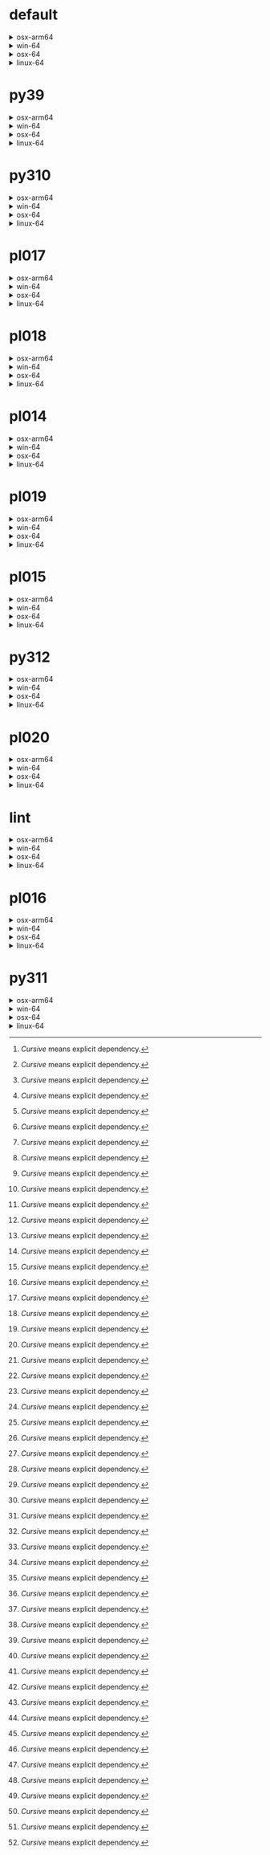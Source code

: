 # default

<details>
<summary>osx-arm64</summary>

| Dependency[^1] | Before | After | Package |
| - | - | - | - |
| ca-certificates | 2023.11.17 | 2024.6.2 | conda |
| libcxx | 16.0.6 | 17.0.6 | conda |
| llvm-openmp | 17.0.5 | 18.1.7 | conda |
| packaging | 23.2 | 24.1 | conda |
| *pip* | 23.3.1 | 24.0 | conda |
| *pytest-cov* | 4.1.0 | 5.0.0 | conda |
| setuptools | 68.2.2 | 70.0.0 | conda |
| tzdata | 2023c | 2024a | conda |
| coverage | 7.4.4 | 7.5.3 | conda |
| *hatchling* | 1.21.1 | 1.24.2 | conda |
| *hypothesis* | 6.97.4 | 6.103.2 | conda |
| importlib-metadata | 7.0.1 | 7.1.0 | conda |
| libexpat | 2.5.0 | 2.6.2 | conda |
| libsqlite | 3.44.2 | 3.46.0 | conda |
| libzlib | 1.2.13 | 1.3.1 | conda |
| ncurses | 6.4 | 6.5 | conda |
| openssl | 3.2.0 | 3.3.1 | conda |
| pluggy | 1.4.0 | 1.5.0 | conda |
| *pytest* | 8.0.0 | 8.2.2 | conda |
| trove-classifiers | 2024.1.8 | 2024.5.22 | conda |
| wheel | 0.41.3 | 0.43.0 | conda |
| zipp | 3.17.0 | 3.19.2 | conda |
| libopenblas | 0.3.25 | 0.3.27 | conda |
| numpy | 1.26.2 | 1.26.4 | conda |
| *polars* | 0.20.3 | 0.20.31 | conda |
| *python* | 3.12.0 | 3.12.3 | conda |
| libblas | 20_osxarm64_openblas | 22_osxarm64_openblas | conda |
| libcblas | 20_osxarm64_openblas | 22_osxarm64_openblas | conda |
| libgfortran | 13_2_0_hd922786_1 | 13_2_0_hd922786_3 | conda |
| libgfortran5 | hf226fd6_1 | hf226fd6_3 | conda |
| liblapack | 20_osxarm64_openblas | 22_osxarm64_openblas | conda |

</details>

<details>
<summary>win-64</summary>

| Dependency[^1] | Before | After | Package |
| - | - | - | - |
| typing_extensions | 4.9.0 |  | conda |
| ca-certificates | 2023.11.17 | 2024.6.2 | conda |
| packaging | 23.2 | 24.1 | conda |
| *pip* | 23.3.2 | 24.0 | conda |
| *pytest-cov* | 4.1.0 | 5.0.0 | conda |
| setuptools | 69.0.3 | 70.0.0 | conda |
| tzdata | 2023d | 2024a | conda |
| coverage | 7.4.4 | 7.5.3 | conda |
| *hatchling* | 1.21.1 | 1.24.2 | conda |
| *hypothesis* | 6.97.4 | 6.103.2 | conda |
| importlib-metadata | 7.0.1 | 7.1.0 | conda |
| intel-openmp | 2024.0.0 | 2024.1.0 | conda |
| libexpat | 2.5.0 | 2.6.2 | conda |
| libhwloc | 2.9.3 | 2.10.0 | conda |
| libsqlite | 3.44.2 | 3.46.0 | conda |
| libzlib | 1.2.13 | 1.3.1 | conda |
| mkl | 2024.0.0 | 2024.1.0 | conda |
| openssl | 3.2.1 | 3.3.1 | conda |
| pluggy | 1.4.0 | 1.5.0 | conda |
| *pytest* | 8.0.0 | 8.2.2 | conda |
| tbb | 2021.11.0 | 2021.12.0 | conda |
| trove-classifiers | 2024.1.8 | 2024.5.22 | conda |
| vc14_runtime | 14.38.33130 | 14.40.33810 | conda |
| vs2015_runtime | 14.38.33130 | 14.40.33810 | conda |
| wheel | 0.42.0 | 0.43.0 | conda |
| zipp | 3.17.0 | 3.19.2 | conda |
| libxml2 | 2.12.4 | 2.12.7 | conda |
| numpy | 1.26.3 | 1.26.4 | conda |
| *polars* | 0.20.6 | 0.20.31 | conda |
| *python* | 3.12.1 | 3.12.3 | conda |
| libblas | 21_win64_mkl | 22_win64_mkl | conda |
| libcblas | 21_win64_mkl | 22_win64_mkl | conda |
| liblapack | 21_win64_mkl | 22_win64_mkl | conda |
| vc | hcf57466_18 | h8a93ad2_20 | conda |

</details>

<details>
<summary>osx-64</summary>

| Dependency[^1] | Before | After | Package |
| - | - | - | - |
| ca-certificates | 2023.11.17 | 2024.6.2 | conda |
| libcxx | 16.0.6 | 17.0.6 | conda |
| llvm-openmp | 17.0.6 | 18.1.7 | conda |
| packaging | 23.2 | 24.1 | conda |
| *pip* | 23.3.2 | 24.0 | conda |
| *pytest-cov* | 4.1.0 | 5.0.0 | conda |
| setuptools | 69.0.3 | 70.0.0 | conda |
| tzdata | 2023d | 2024a | conda |
| coverage | 7.4.4 | 7.5.3 | conda |
| *hatchling* | 1.21.1 | 1.24.2 | conda |
| *hypothesis* | 6.97.4 | 6.103.2 | conda |
| importlib-metadata | 7.0.1 | 7.1.0 | conda |
| libexpat | 2.5.0 | 2.6.2 | conda |
| libsqlite | 3.44.2 | 3.46.0 | conda |
| libzlib | 1.2.13 | 1.3.1 | conda |
| ncurses | 6.4 | 6.5 | conda |
| openssl | 3.2.1 | 3.3.1 | conda |
| pluggy | 1.4.0 | 1.5.0 | conda |
| *pytest* | 8.0.0 | 8.2.2 | conda |
| trove-classifiers | 2024.1.8 | 2024.5.22 | conda |
| wheel | 0.42.0 | 0.43.0 | conda |
| zipp | 3.17.0 | 3.19.2 | conda |
| libopenblas | 0.3.26 | 0.3.27 | conda |
| numpy | 1.26.3 | 1.26.4 | conda |
| *polars* | 0.20.6 | 0.20.31 | conda |
| *python* | 3.12.1 | 3.12.3 | conda |
| libblas | 21_osx64_openblas | 22_osx64_openblas | conda |
| libcblas | 21_osx64_openblas | 22_osx64_openblas | conda |
| libgfortran | 13_2_0_h97931a8_2 | 13_2_0_h97931a8_3 | conda |
| libgfortran5 | h2873a65_2 | h2873a65_3 | conda |
| liblapack | 21_osx64_openblas | 22_osx64_openblas | conda |

</details>

<details>
<summary>linux-64</summary>

| Dependency[^1] | Before | After | Package |
| - | - | - | - |
| ca-certificates | 2023.11.17 | 2024.6.2 | conda |
| packaging | 23.2 | 24.1 | conda |
| *pip* | 23.3.2 | 24.0 | conda |
| *pytest-cov* | 4.1.0 | 5.0.0 | conda |
| setuptools | 69.0.3 | 70.0.0 | conda |
| tzdata | 2023d | 2024a | conda |
| coverage | 7.4.4 | 7.5.3 | conda |
| *hatchling* | 1.21.1 | 1.24.2 | conda |
| *hypothesis* | 6.97.4 | 6.103.2 | conda |
| importlib-metadata | 7.0.1 | 7.1.0 | conda |
| libexpat | 2.5.0 | 2.6.2 | conda |
| libsqlite | 3.44.2 | 3.46.0 | conda |
| libzlib | 1.2.13 | 1.3.1 | conda |
| ncurses | 6.4 | 6.5 | conda |
| openssl | 3.2.1 | 3.3.1 | conda |
| pluggy | 1.4.0 | 1.5.0 | conda |
| *pytest* | 8.0.0 | 8.2.2 | conda |
| trove-classifiers | 2024.1.8 | 2024.5.22 | conda |
| wheel | 0.42.0 | 0.43.0 | conda |
| zipp | 3.17.0 | 3.19.2 | conda |
| libopenblas | 0.3.26 | 0.3.27 | conda |
| numpy | 1.26.3 | 1.26.4 | conda |
| *polars* | 0.20.6 | 0.20.31 | conda |
| *python* | 3.12.1 | 3.12.3 | conda |
| ld_impl_linux-64 | h41732ed_0 | hf3520f5_4 | conda |
| libblas | 21_linux64_openblas | 22_linux64_openblas | conda |
| libcblas | 21_linux64_openblas | 22_linux64_openblas | conda |
| libgcc-ng | h807b86a_4 | h77fa898_9 | conda |
| libgfortran-ng | h69a702a_4 | h69a702a_9 | conda |
| libgfortran5 | ha4646dd_4 | h3d2ce59_9 | conda |
| libgomp | h807b86a_4 | h77fa898_9 | conda |
| liblapack | 21_linux64_openblas | 22_linux64_openblas | conda |
| libstdcxx-ng | h7e041cc_4 | hc0a3c3a_9 | conda |

</details>

# py39

<details>
<summary>osx-arm64</summary>

| Dependency[^1] | Before | After | Package |
| - | - | - | - |
| ca-certificates | 2023.11.17 | 2024.6.2 | conda |
| libcxx | 16.0.6 | 17.0.6 | conda |
| llvm-openmp | 17.0.6 | 18.1.7 | conda |
| packaging | 23.2 | 24.1 | conda |
| *pip* | 23.3.2 | 24.0 | conda |
| *pytest-cov* | 4.1.0 | 5.0.0 | conda |
| setuptools | 69.0.3 | 70.0.0 | conda |
| tzdata | 2023d | 2024a | conda |
| coverage | 7.4.4 | 7.5.3 | conda |
| *hatchling* | 1.21.1 | 1.24.2 | conda |
| *hypothesis* | 6.97.1 | 6.103.2 | conda |
| importlib-metadata | 7.0.1 | 7.1.0 | conda |
| libsqlite | 3.44.2 | 3.46.0 | conda |
| libzlib | 1.2.13 | 1.3.1 | conda |
| ncurses | 6.4 | 6.5 | conda |
| openssl | 3.2.0 | 3.3.1 | conda |
| pluggy | 1.4.0 | 1.5.0 | conda |
| *pytest* | 8.0.0 | 8.2.2 | conda |
| trove-classifiers | 2024.1.8 | 2024.5.22 | conda |
| typing_extensions | 4.9.0 | 4.12.2 | conda |
| wheel | 0.42.0 | 0.43.0 | conda |
| zipp | 3.17.0 | 3.19.2 | conda |
| libopenblas | 0.3.26 | 0.3.27 | conda |
| numpy | 1.26.3 | 1.26.4 | conda |
| *polars* | 0.20.6 | 0.20.31 | conda |
| *python* | 3.9.18 | 3.9.19 | conda |
| libblas | 21_osxarm64_openblas | 22_osxarm64_openblas | conda |
| libcblas | 21_osxarm64_openblas | 22_osxarm64_openblas | conda |
| libgfortran | 13_2_0_hd922786_2 | 13_2_0_hd922786_3 | conda |
| libgfortran5 | hf226fd6_2 | hf226fd6_3 | conda |
| liblapack | 21_osxarm64_openblas | 22_osxarm64_openblas | conda |

</details>

<details>
<summary>win-64</summary>

| Dependency[^1] | Before | After | Package |
| - | - | - | - |
| ca-certificates | 2023.11.17 | 2024.6.2 | conda |
| packaging | 23.2 | 24.1 | conda |
| *pip* | 23.3.2 | 24.0 | conda |
| *pytest-cov* | 4.1.0 | 5.0.0 | conda |
| setuptools | 69.0.3 | 70.0.0 | conda |
| tzdata | 2023d | 2024a | conda |
| coverage | 7.4.4 | 7.5.3 | conda |
| *hatchling* | 1.21.1 | 1.24.2 | conda |
| *hypothesis* | 6.97.4 | 6.103.2 | conda |
| importlib-metadata | 7.0.1 | 7.1.0 | conda |
| intel-openmp | 2024.0.0 | 2024.1.0 | conda |
| libhwloc | 2.9.3 | 2.10.0 | conda |
| libsqlite | 3.44.2 | 3.46.0 | conda |
| libzlib | 1.2.13 | 1.3.1 | conda |
| mkl | 2024.0.0 | 2024.1.0 | conda |
| openssl | 3.2.1 | 3.3.1 | conda |
| pluggy | 1.4.0 | 1.5.0 | conda |
| *pytest* | 8.0.0 | 8.2.2 | conda |
| tbb | 2021.11.0 | 2021.12.0 | conda |
| trove-classifiers | 2024.1.8 | 2024.5.22 | conda |
| typing_extensions | 4.9.0 | 4.12.2 | conda |
| vc14_runtime | 14.38.33130 | 14.40.33810 | conda |
| vs2015_runtime | 14.38.33130 | 14.40.33810 | conda |
| wheel | 0.42.0 | 0.43.0 | conda |
| zipp | 3.17.0 | 3.19.2 | conda |
| libxml2 | 2.12.4 | 2.12.7 | conda |
| numpy | 1.26.3 | 1.26.4 | conda |
| *polars* | 0.20.6 | 0.20.31 | conda |
| *python* | 3.9.18 | 3.9.19 | conda |
| libblas | 21_win64_mkl | 22_win64_mkl | conda |
| libcblas | 21_win64_mkl | 22_win64_mkl | conda |
| liblapack | 21_win64_mkl | 22_win64_mkl | conda |
| vc | hcf57466_18 | h8a93ad2_20 | conda |

</details>

<details>
<summary>osx-64</summary>

| Dependency[^1] | Before | After | Package |
| - | - | - | - |
| ca-certificates | 2023.11.17 | 2024.6.2 | conda |
| libcxx | 16.0.6 | 17.0.6 | conda |
| llvm-openmp | 17.0.6 | 18.1.7 | conda |
| packaging | 23.2 | 24.1 | conda |
| *pip* | 23.3.2 | 24.0 | conda |
| *pytest-cov* | 4.1.0 | 5.0.0 | conda |
| setuptools | 69.0.3 | 70.0.0 | conda |
| tzdata | 2023d | 2024a | conda |
| coverage | 7.4.4 | 7.5.3 | conda |
| *hatchling* | 1.21.1 | 1.24.2 | conda |
| *hypothesis* | 6.97.4 | 6.103.2 | conda |
| importlib-metadata | 7.0.1 | 7.1.0 | conda |
| libsqlite | 3.44.2 | 3.46.0 | conda |
| libzlib | 1.2.13 | 1.3.1 | conda |
| ncurses | 6.4 | 6.5 | conda |
| openssl | 3.2.1 | 3.3.1 | conda |
| pluggy | 1.4.0 | 1.5.0 | conda |
| *pytest* | 8.0.0 | 8.2.2 | conda |
| trove-classifiers | 2024.1.8 | 2024.5.22 | conda |
| typing_extensions | 4.9.0 | 4.12.2 | conda |
| wheel | 0.42.0 | 0.43.0 | conda |
| zipp | 3.17.0 | 3.19.2 | conda |
| libopenblas | 0.3.26 | 0.3.27 | conda |
| numpy | 1.26.3 | 1.26.4 | conda |
| *polars* | 0.20.6 | 0.20.31 | conda |
| *python* | 3.9.18 | 3.9.19 | conda |
| libblas | 21_osx64_openblas | 22_osx64_openblas | conda |
| libcblas | 21_osx64_openblas | 22_osx64_openblas | conda |
| libgfortran | 13_2_0_h97931a8_2 | 13_2_0_h97931a8_3 | conda |
| libgfortran5 | h2873a65_2 | h2873a65_3 | conda |
| liblapack | 21_osx64_openblas | 22_osx64_openblas | conda |

</details>

<details>
<summary>linux-64</summary>

| Dependency[^1] | Before | After | Package |
| - | - | - | - |
| ca-certificates | 2023.11.17 | 2024.6.2 | conda |
| packaging | 23.2 | 24.1 | conda |
| *pip* | 23.3.2 | 24.0 | conda |
| *pytest-cov* | 4.1.0 | 5.0.0 | conda |
| setuptools | 69.0.3 | 70.0.0 | conda |
| tzdata | 2023d | 2024a | conda |
| coverage | 7.4.4 | 7.5.3 | conda |
| *hatchling* | 1.21.1 | 1.24.2 | conda |
| *hypothesis* | 6.97.4 | 6.103.2 | conda |
| importlib-metadata | 7.0.1 | 7.1.0 | conda |
| libsqlite | 3.44.2 | 3.46.0 | conda |
| libzlib | 1.2.13 | 1.3.1 | conda |
| ncurses | 6.4 | 6.5 | conda |
| openssl | 3.2.1 | 3.3.1 | conda |
| pluggy | 1.4.0 | 1.5.0 | conda |
| *pytest* | 8.0.0 | 8.2.2 | conda |
| trove-classifiers | 2024.1.8 | 2024.5.22 | conda |
| typing_extensions | 4.9.0 | 4.12.2 | conda |
| wheel | 0.42.0 | 0.43.0 | conda |
| zipp | 3.17.0 | 3.19.2 | conda |
| libopenblas | 0.3.26 | 0.3.27 | conda |
| numpy | 1.26.3 | 1.26.4 | conda |
| *polars* | 0.20.6 | 0.20.31 | conda |
| *python* | 3.9.18 | 3.9.19 | conda |
| ld_impl_linux-64 | h41732ed_0 | hf3520f5_4 | conda |
| libblas | 21_linux64_openblas | 22_linux64_openblas | conda |
| libcblas | 21_linux64_openblas | 22_linux64_openblas | conda |
| libgcc-ng | h807b86a_4 | h77fa898_9 | conda |
| libgfortran-ng | h69a702a_4 | h69a702a_9 | conda |
| libgfortran5 | ha4646dd_4 | h3d2ce59_9 | conda |
| libgomp | h807b86a_4 | h77fa898_9 | conda |
| liblapack | 21_linux64_openblas | 22_linux64_openblas | conda |
| libstdcxx-ng | h7e041cc_4 | hc0a3c3a_9 | conda |

</details>

# py310

<details>
<summary>osx-arm64</summary>

| Dependency[^1] | Before | After | Package |
| - | - | - | - |
| ca-certificates | 2023.11.17 | 2024.6.2 | conda |
| libcxx | 16.0.6 | 17.0.6 | conda |
| llvm-openmp | 17.0.6 | 18.1.7 | conda |
| packaging | 23.2 | 24.1 | conda |
| *pip* | 23.3.2 | 24.0 | conda |
| *pytest-cov* | 4.1.0 | 5.0.0 | conda |
| setuptools | 69.0.3 | 70.0.0 | conda |
| tzdata | 2023d | 2024a | conda |
| coverage | 7.4.4 | 7.5.3 | conda |
| *hatchling* | 1.21.1 | 1.24.2 | conda |
| *hypothesis* | 6.97.1 | 6.103.2 | conda |
| importlib-metadata | 7.0.1 | 7.1.0 | conda |
| libsqlite | 3.44.2 | 3.46.0 | conda |
| libzlib | 1.2.13 | 1.3.1 | conda |
| ncurses | 6.4 | 6.5 | conda |
| openssl | 3.2.0 | 3.3.1 | conda |
| pluggy | 1.4.0 | 1.5.0 | conda |
| *pytest* | 8.0.0 | 8.2.2 | conda |
| trove-classifiers | 2024.1.8 | 2024.5.22 | conda |
| typing_extensions | 4.9.0 | 4.12.2 | conda |
| wheel | 0.42.0 | 0.43.0 | conda |
| zipp | 3.17.0 | 3.19.2 | conda |
| libopenblas | 0.3.26 | 0.3.27 | conda |
| numpy | 1.26.3 | 1.26.4 | conda |
| *polars* | 0.20.6 | 0.20.31 | conda |
| *python* | 3.10.13 | 3.10.14 | conda |
| libblas | 21_osxarm64_openblas | 22_osxarm64_openblas | conda |
| libcblas | 21_osxarm64_openblas | 22_osxarm64_openblas | conda |
| libgfortran | 13_2_0_hd922786_2 | 13_2_0_hd922786_3 | conda |
| libgfortran5 | hf226fd6_2 | hf226fd6_3 | conda |
| liblapack | 21_osxarm64_openblas | 22_osxarm64_openblas | conda |

</details>

<details>
<summary>win-64</summary>

| Dependency[^1] | Before | After | Package |
| - | - | - | - |
| ca-certificates | 2023.11.17 | 2024.6.2 | conda |
| packaging | 23.2 | 24.1 | conda |
| *pip* | 23.3.2 | 24.0 | conda |
| *pytest-cov* | 4.1.0 | 5.0.0 | conda |
| setuptools | 69.0.3 | 70.0.0 | conda |
| tzdata | 2023d | 2024a | conda |
| coverage | 7.4.4 | 7.5.3 | conda |
| *hatchling* | 1.21.1 | 1.24.2 | conda |
| *hypothesis* | 6.97.4 | 6.103.2 | conda |
| importlib-metadata | 7.0.1 | 7.1.0 | conda |
| intel-openmp | 2024.0.0 | 2024.1.0 | conda |
| libhwloc | 2.9.3 | 2.10.0 | conda |
| libsqlite | 3.44.2 | 3.46.0 | conda |
| libzlib | 1.2.13 | 1.3.1 | conda |
| mkl | 2024.0.0 | 2024.1.0 | conda |
| openssl | 3.2.1 | 3.3.1 | conda |
| pluggy | 1.4.0 | 1.5.0 | conda |
| *pytest* | 8.0.0 | 8.2.2 | conda |
| tbb | 2021.11.0 | 2021.12.0 | conda |
| trove-classifiers | 2024.1.8 | 2024.5.22 | conda |
| typing_extensions | 4.9.0 | 4.12.2 | conda |
| vc14_runtime | 14.38.33130 | 14.40.33810 | conda |
| vs2015_runtime | 14.38.33130 | 14.40.33810 | conda |
| wheel | 0.42.0 | 0.43.0 | conda |
| zipp | 3.17.0 | 3.19.2 | conda |
| libxml2 | 2.12.4 | 2.12.7 | conda |
| numpy | 1.26.3 | 1.26.4 | conda |
| *polars* | 0.20.6 | 0.20.31 | conda |
| *python* | 3.10.13 | 3.10.14 | conda |
| libblas | 21_win64_mkl | 22_win64_mkl | conda |
| libcblas | 21_win64_mkl | 22_win64_mkl | conda |
| liblapack | 21_win64_mkl | 22_win64_mkl | conda |
| vc | hcf57466_18 | h8a93ad2_20 | conda |

</details>

<details>
<summary>osx-64</summary>

| Dependency[^1] | Before | After | Package |
| - | - | - | - |
| ca-certificates | 2023.11.17 | 2024.6.2 | conda |
| libcxx | 16.0.6 | 17.0.6 | conda |
| llvm-openmp | 17.0.6 | 18.1.7 | conda |
| packaging | 23.2 | 24.1 | conda |
| *pip* | 23.3.2 | 24.0 | conda |
| *pytest-cov* | 4.1.0 | 5.0.0 | conda |
| setuptools | 69.0.3 | 70.0.0 | conda |
| tzdata | 2023d | 2024a | conda |
| coverage | 7.4.4 | 7.5.3 | conda |
| *hatchling* | 1.21.1 | 1.24.2 | conda |
| *hypothesis* | 6.97.4 | 6.103.2 | conda |
| importlib-metadata | 7.0.1 | 7.1.0 | conda |
| libsqlite | 3.44.2 | 3.46.0 | conda |
| libzlib | 1.2.13 | 1.3.1 | conda |
| ncurses | 6.4 | 6.5 | conda |
| openssl | 3.2.1 | 3.3.1 | conda |
| pluggy | 1.4.0 | 1.5.0 | conda |
| *pytest* | 8.0.0 | 8.2.2 | conda |
| trove-classifiers | 2024.1.8 | 2024.5.22 | conda |
| typing_extensions | 4.9.0 | 4.12.2 | conda |
| wheel | 0.42.0 | 0.43.0 | conda |
| zipp | 3.17.0 | 3.19.2 | conda |
| libopenblas | 0.3.26 | 0.3.27 | conda |
| numpy | 1.26.3 | 1.26.4 | conda |
| *polars* | 0.20.6 | 0.20.31 | conda |
| *python* | 3.10.13 | 3.10.14 | conda |
| libblas | 21_osx64_openblas | 22_osx64_openblas | conda |
| libcblas | 21_osx64_openblas | 22_osx64_openblas | conda |
| libgfortran | 13_2_0_h97931a8_2 | 13_2_0_h97931a8_3 | conda |
| libgfortran5 | h2873a65_2 | h2873a65_3 | conda |
| liblapack | 21_osx64_openblas | 22_osx64_openblas | conda |

</details>

<details>
<summary>linux-64</summary>

| Dependency[^1] | Before | After | Package |
| - | - | - | - |
| ca-certificates | 2023.11.17 | 2024.6.2 | conda |
| packaging | 23.2 | 24.1 | conda |
| *pip* | 23.3.2 | 24.0 | conda |
| *pytest-cov* | 4.1.0 | 5.0.0 | conda |
| setuptools | 69.0.3 | 70.0.0 | conda |
| tzdata | 2023d | 2024a | conda |
| coverage | 7.4.4 | 7.5.3 | conda |
| *hatchling* | 1.21.1 | 1.24.2 | conda |
| *hypothesis* | 6.97.4 | 6.103.2 | conda |
| importlib-metadata | 7.0.1 | 7.1.0 | conda |
| libsqlite | 3.44.2 | 3.46.0 | conda |
| libzlib | 1.2.13 | 1.3.1 | conda |
| ncurses | 6.4 | 6.5 | conda |
| openssl | 3.2.1 | 3.3.1 | conda |
| pluggy | 1.4.0 | 1.5.0 | conda |
| *pytest* | 8.0.0 | 8.2.2 | conda |
| trove-classifiers | 2024.1.8 | 2024.5.22 | conda |
| typing_extensions | 4.9.0 | 4.12.2 | conda |
| wheel | 0.42.0 | 0.43.0 | conda |
| zipp | 3.17.0 | 3.19.2 | conda |
| libopenblas | 0.3.26 | 0.3.27 | conda |
| numpy | 1.26.3 | 1.26.4 | conda |
| *polars* | 0.20.6 | 0.20.31 | conda |
| *python* | 3.10.13 | 3.10.14 | conda |
| ld_impl_linux-64 | h41732ed_0 | hf3520f5_4 | conda |
| libblas | 21_linux64_openblas | 22_linux64_openblas | conda |
| libcblas | 21_linux64_openblas | 22_linux64_openblas | conda |
| libgcc-ng | h807b86a_4 | h77fa898_9 | conda |
| libgfortran-ng | h69a702a_4 | h69a702a_9 | conda |
| libgfortran5 | ha4646dd_4 | h3d2ce59_9 | conda |
| libgomp | h807b86a_4 | h77fa898_9 | conda |
| liblapack | 21_linux64_openblas | 22_linux64_openblas | conda |
| libstdcxx-ng | h7e041cc_4 | hc0a3c3a_9 | conda |

</details>

# pl017

<details>
<summary>osx-arm64</summary>

| Dependency[^1] | Before | After | Package |
| - | - | - | - |
| ca-certificates | 2023.11.17 | 2024.6.2 | conda |
| libcxx | 16.0.6 | 17.0.6 | conda |
| llvm-openmp | 17.0.6 | 18.1.7 | conda |
| packaging | 23.2 | 24.1 | conda |
| *pip* | 23.3.2 | 24.0 | conda |
| *pytest-cov* | 4.1.0 | 5.0.0 | conda |
| setuptools | 69.0.3 | 70.0.0 | conda |
| tzdata | 2023d | 2024a | conda |
| coverage | 7.4.4 | 7.5.3 | conda |
| *hatchling* | 1.21.1 | 1.24.2 | conda |
| *hypothesis* | 6.97.1 | 6.103.2 | conda |
| importlib-metadata | 7.0.1 | 7.1.0 | conda |
| libsqlite | 3.45.2 | 3.46.0 | conda |
| libzlib | 1.2.13 | 1.3.1 | conda |
| ncurses | 6.4.20240210 | 6.5 | conda |
| openssl | 3.2.1 | 3.3.1 | conda |
| pluggy | 1.4.0 | 1.5.0 | conda |
| *pytest* | 8.0.0 | 8.2.2 | conda |
| trove-classifiers | 2024.1.8 | 2024.5.22 | conda |
| typing_extensions | 4.9.0 | 4.12.2 | conda |
| wheel | 0.42.0 | 0.43.0 | conda |
| zipp | 3.17.0 | 3.19.2 | conda |
| libopenblas | 0.3.26 | 0.3.27 | conda |
| libblas | 21_osxarm64_openblas | 22_osxarm64_openblas | conda |
| libcblas | 21_osxarm64_openblas | 22_osxarm64_openblas | conda |
| libgfortran | 13_2_0_hd922786_2 | 13_2_0_hd922786_3 | conda |
| libgfortran5 | hf226fd6_2 | hf226fd6_3 | conda |
| liblapack | 21_osxarm64_openblas | 22_osxarm64_openblas | conda |

</details>

<details>
<summary>win-64</summary>

| Dependency[^1] | Before | After | Package |
| - | - | - | - |
| ca-certificates | 2023.11.17 | 2024.6.2 | conda |
| packaging | 23.2 | 24.1 | conda |
| *pip* | 23.3.2 | 24.0 | conda |
| *pytest-cov* | 4.1.0 | 5.0.0 | conda |
| setuptools | 69.0.3 | 70.0.0 | conda |
| tzdata | 2023d | 2024a | conda |
| coverage | 7.4.4 | 7.5.3 | conda |
| *hatchling* | 1.21.1 | 1.24.2 | conda |
| *hypothesis* | 6.97.4 | 6.103.2 | conda |
| importlib-metadata | 7.0.1 | 7.1.0 | conda |
| intel-openmp | 2024.0.0 | 2024.1.0 | conda |
| libhwloc | 2.9.3 | 2.10.0 | conda |
| libsqlite | 3.45.2 | 3.46.0 | conda |
| libzlib | 1.2.13 | 1.3.1 | conda |
| mkl | 2024.0.0 | 2024.1.0 | conda |
| openssl | 3.2.1 | 3.3.1 | conda |
| pluggy | 1.4.0 | 1.5.0 | conda |
| *pytest* | 8.0.0 | 8.2.2 | conda |
| tbb | 2021.11.0 | 2021.12.0 | conda |
| trove-classifiers | 2024.1.8 | 2024.5.22 | conda |
| typing_extensions | 4.9.0 | 4.12.2 | conda |
| vc14_runtime | 14.38.33130 | 14.40.33810 | conda |
| vs2015_runtime | 14.38.33130 | 14.40.33810 | conda |
| wheel | 0.42.0 | 0.43.0 | conda |
| zipp | 3.17.0 | 3.19.2 | conda |
| libxml2 | 2.12.4 | 2.12.7 | conda |
| libblas | 21_win64_mkl | 22_win64_mkl | conda |
| libcblas | 21_win64_mkl | 22_win64_mkl | conda |
| liblapack | 21_win64_mkl | 22_win64_mkl | conda |
| vc | hcf57466_18 | h8a93ad2_20 | conda |

</details>

<details>
<summary>osx-64</summary>

| Dependency[^1] | Before | After | Package |
| - | - | - | - |
| ca-certificates | 2023.11.17 | 2024.6.2 | conda |
| libcxx | 16.0.6 | 17.0.6 | conda |
| llvm-openmp | 17.0.6 | 18.1.7 | conda |
| packaging | 23.2 | 24.1 | conda |
| *pip* | 23.3.2 | 24.0 | conda |
| *pytest-cov* | 4.1.0 | 5.0.0 | conda |
| setuptools | 69.0.3 | 70.0.0 | conda |
| tzdata | 2023d | 2024a | conda |
| coverage | 7.4.4 | 7.5.3 | conda |
| *hatchling* | 1.21.1 | 1.24.2 | conda |
| *hypothesis* | 6.97.4 | 6.103.2 | conda |
| importlib-metadata | 7.0.1 | 7.1.0 | conda |
| libsqlite | 3.45.2 | 3.46.0 | conda |
| libzlib | 1.2.13 | 1.3.1 | conda |
| ncurses | 6.4.20240210 | 6.5 | conda |
| openssl | 3.2.1 | 3.3.1 | conda |
| pluggy | 1.4.0 | 1.5.0 | conda |
| *pytest* | 8.0.0 | 8.2.2 | conda |
| trove-classifiers | 2024.1.8 | 2024.5.22 | conda |
| typing_extensions | 4.9.0 | 4.12.2 | conda |
| wheel | 0.42.0 | 0.43.0 | conda |
| zipp | 3.17.0 | 3.19.2 | conda |
| libopenblas | 0.3.26 | 0.3.27 | conda |
| libblas | 21_osx64_openblas | 22_osx64_openblas | conda |
| libcblas | 21_osx64_openblas | 22_osx64_openblas | conda |
| libgfortran | 13_2_0_h97931a8_2 | 13_2_0_h97931a8_3 | conda |
| libgfortran5 | h2873a65_2 | h2873a65_3 | conda |
| liblapack | 21_osx64_openblas | 22_osx64_openblas | conda |

</details>

<details>
<summary>linux-64</summary>

| Dependency[^1] | Before | After | Package |
| - | - | - | - |
| ca-certificates | 2023.11.17 | 2024.6.2 | conda |
| packaging | 23.2 | 24.1 | conda |
| *pip* | 23.3.2 | 24.0 | conda |
| *pytest-cov* | 4.1.0 | 5.0.0 | conda |
| setuptools | 69.0.3 | 70.0.0 | conda |
| tzdata | 2023d | 2024a | conda |
| coverage | 7.4.4 | 7.5.3 | conda |
| *hatchling* | 1.21.1 | 1.24.2 | conda |
| *hypothesis* | 6.97.4 | 6.103.2 | conda |
| importlib-metadata | 7.0.1 | 7.1.0 | conda |
| libsqlite | 3.45.2 | 3.46.0 | conda |
| libzlib | 1.2.13 | 1.3.1 | conda |
| ncurses | 6.4.20240210 | 6.5 | conda |
| openssl | 3.2.1 | 3.3.1 | conda |
| pluggy | 1.4.0 | 1.5.0 | conda |
| *pytest* | 8.0.0 | 8.2.2 | conda |
| trove-classifiers | 2024.1.8 | 2024.5.22 | conda |
| typing_extensions | 4.9.0 | 4.12.2 | conda |
| wheel | 0.42.0 | 0.43.0 | conda |
| zipp | 3.17.0 | 3.19.2 | conda |
| libopenblas | 0.3.26 | 0.3.27 | conda |
| ld_impl_linux-64 | h41732ed_0 | hf3520f5_4 | conda |
| libblas | 21_linux64_openblas | 22_linux64_openblas | conda |
| libcblas | 21_linux64_openblas | 22_linux64_openblas | conda |
| libgcc-ng | h807b86a_4 | h77fa898_9 | conda |
| libgfortran-ng | h69a702a_4 | h69a702a_9 | conda |
| libgfortran5 | ha4646dd_4 | h3d2ce59_9 | conda |
| libgomp | h807b86a_4 | h77fa898_9 | conda |
| liblapack | 21_linux64_openblas | 22_linux64_openblas | conda |
| libstdcxx-ng | h7e041cc_4 | hc0a3c3a_9 | conda |

</details>

# pl018

<details>
<summary>osx-arm64</summary>

| Dependency[^1] | Before | After | Package |
| - | - | - | - |
| ca-certificates | 2023.11.17 | 2024.6.2 | conda |
| libcxx | 16.0.6 | 17.0.6 | conda |
| llvm-openmp | 17.0.6 | 18.1.7 | conda |
| packaging | 23.2 | 24.1 | conda |
| *pip* | 23.3.2 | 24.0 | conda |
| *pytest-cov* | 4.1.0 | 5.0.0 | conda |
| setuptools | 69.0.3 | 70.0.0 | conda |
| tzdata | 2023d | 2024a | conda |
| coverage | 7.4.4 | 7.5.3 | conda |
| *hatchling* | 1.21.1 | 1.24.2 | conda |
| *hypothesis* | 6.97.1 | 6.103.2 | conda |
| importlib-metadata | 7.0.1 | 7.1.0 | conda |
| libsqlite | 3.45.2 | 3.46.0 | conda |
| libzlib | 1.2.13 | 1.3.1 | conda |
| ncurses | 6.4.20240210 | 6.5 | conda |
| openssl | 3.2.1 | 3.3.1 | conda |
| pluggy | 1.4.0 | 1.5.0 | conda |
| *pytest* | 8.0.0 | 8.2.2 | conda |
| trove-classifiers | 2024.1.8 | 2024.5.22 | conda |
| typing_extensions | 4.9.0 | 4.12.2 | conda |
| wheel | 0.42.0 | 0.43.0 | conda |
| zipp | 3.17.0 | 3.19.2 | conda |
| libopenblas | 0.3.26 | 0.3.27 | conda |
| libblas | 21_osxarm64_openblas | 22_osxarm64_openblas | conda |
| libcblas | 21_osxarm64_openblas | 22_osxarm64_openblas | conda |
| libgfortran | 13_2_0_hd922786_2 | 13_2_0_hd922786_3 | conda |
| libgfortran5 | hf226fd6_2 | hf226fd6_3 | conda |
| liblapack | 21_osxarm64_openblas | 22_osxarm64_openblas | conda |

</details>

<details>
<summary>win-64</summary>

| Dependency[^1] | Before | After | Package |
| - | - | - | - |
| ca-certificates | 2023.11.17 | 2024.6.2 | conda |
| packaging | 23.2 | 24.1 | conda |
| *pip* | 23.3.2 | 24.0 | conda |
| *pytest-cov* | 4.1.0 | 5.0.0 | conda |
| setuptools | 69.0.3 | 70.0.0 | conda |
| tzdata | 2023d | 2024a | conda |
| coverage | 7.4.4 | 7.5.3 | conda |
| *hatchling* | 1.21.1 | 1.24.2 | conda |
| *hypothesis* | 6.97.4 | 6.103.2 | conda |
| importlib-metadata | 7.0.1 | 7.1.0 | conda |
| intel-openmp | 2024.0.0 | 2024.1.0 | conda |
| libhwloc | 2.9.3 | 2.10.0 | conda |
| libsqlite | 3.45.2 | 3.46.0 | conda |
| libzlib | 1.2.13 | 1.3.1 | conda |
| mkl | 2024.0.0 | 2024.1.0 | conda |
| openssl | 3.2.1 | 3.3.1 | conda |
| pluggy | 1.4.0 | 1.5.0 | conda |
| *pytest* | 8.0.0 | 8.2.2 | conda |
| tbb | 2021.11.0 | 2021.12.0 | conda |
| trove-classifiers | 2024.1.8 | 2024.5.22 | conda |
| typing_extensions | 4.9.0 | 4.12.2 | conda |
| vc14_runtime | 14.38.33130 | 14.40.33810 | conda |
| vs2015_runtime | 14.38.33130 | 14.40.33810 | conda |
| wheel | 0.42.0 | 0.43.0 | conda |
| zipp | 3.17.0 | 3.19.2 | conda |
| libxml2 | 2.12.4 | 2.12.7 | conda |
| libblas | 21_win64_mkl | 22_win64_mkl | conda |
| libcblas | 21_win64_mkl | 22_win64_mkl | conda |
| liblapack | 21_win64_mkl | 22_win64_mkl | conda |
| vc | hcf57466_18 | h8a93ad2_20 | conda |

</details>

<details>
<summary>osx-64</summary>

| Dependency[^1] | Before | After | Package |
| - | - | - | - |
| ca-certificates | 2023.11.17 | 2024.6.2 | conda |
| libcxx | 16.0.6 | 17.0.6 | conda |
| llvm-openmp | 17.0.6 | 18.1.7 | conda |
| packaging | 23.2 | 24.1 | conda |
| *pip* | 23.3.2 | 24.0 | conda |
| *pytest-cov* | 4.1.0 | 5.0.0 | conda |
| setuptools | 69.0.3 | 70.0.0 | conda |
| tzdata | 2023d | 2024a | conda |
| coverage | 7.4.4 | 7.5.3 | conda |
| *hatchling* | 1.21.1 | 1.24.2 | conda |
| *hypothesis* | 6.97.4 | 6.103.2 | conda |
| importlib-metadata | 7.0.1 | 7.1.0 | conda |
| libsqlite | 3.45.2 | 3.46.0 | conda |
| libzlib | 1.2.13 | 1.3.1 | conda |
| ncurses | 6.4.20240210 | 6.5 | conda |
| openssl | 3.2.1 | 3.3.1 | conda |
| pluggy | 1.4.0 | 1.5.0 | conda |
| *pytest* | 8.0.0 | 8.2.2 | conda |
| trove-classifiers | 2024.1.8 | 2024.5.22 | conda |
| typing_extensions | 4.9.0 | 4.12.2 | conda |
| wheel | 0.42.0 | 0.43.0 | conda |
| zipp | 3.17.0 | 3.19.2 | conda |
| libopenblas | 0.3.26 | 0.3.27 | conda |
| libblas | 21_osx64_openblas | 22_osx64_openblas | conda |
| libcblas | 21_osx64_openblas | 22_osx64_openblas | conda |
| libgfortran | 13_2_0_h97931a8_2 | 13_2_0_h97931a8_3 | conda |
| libgfortran5 | h2873a65_2 | h2873a65_3 | conda |
| liblapack | 21_osx64_openblas | 22_osx64_openblas | conda |

</details>

<details>
<summary>linux-64</summary>

| Dependency[^1] | Before | After | Package |
| - | - | - | - |
| ca-certificates | 2023.11.17 | 2024.6.2 | conda |
| packaging | 23.2 | 24.1 | conda |
| *pip* | 23.3.2 | 24.0 | conda |
| *pytest-cov* | 4.1.0 | 5.0.0 | conda |
| setuptools | 69.0.3 | 70.0.0 | conda |
| tzdata | 2023d | 2024a | conda |
| coverage | 7.4.4 | 7.5.3 | conda |
| *hatchling* | 1.21.1 | 1.24.2 | conda |
| *hypothesis* | 6.97.4 | 6.103.2 | conda |
| importlib-metadata | 7.0.1 | 7.1.0 | conda |
| libsqlite | 3.45.2 | 3.46.0 | conda |
| libzlib | 1.2.13 | 1.3.1 | conda |
| ncurses | 6.4.20240210 | 6.5 | conda |
| openssl | 3.2.1 | 3.3.1 | conda |
| pluggy | 1.4.0 | 1.5.0 | conda |
| *pytest* | 8.0.0 | 8.2.2 | conda |
| trove-classifiers | 2024.1.8 | 2024.5.22 | conda |
| typing_extensions | 4.9.0 | 4.12.2 | conda |
| wheel | 0.42.0 | 0.43.0 | conda |
| zipp | 3.17.0 | 3.19.2 | conda |
| libopenblas | 0.3.26 | 0.3.27 | conda |
| ld_impl_linux-64 | h41732ed_0 | hf3520f5_4 | conda |
| libblas | 21_linux64_openblas | 22_linux64_openblas | conda |
| libcblas | 21_linux64_openblas | 22_linux64_openblas | conda |
| libgcc-ng | h807b86a_4 | h77fa898_9 | conda |
| libgfortran-ng | h69a702a_4 | h69a702a_9 | conda |
| libgfortran5 | ha4646dd_4 | h3d2ce59_9 | conda |
| libgomp | h807b86a_4 | h77fa898_9 | conda |
| liblapack | 21_linux64_openblas | 22_linux64_openblas | conda |
| libstdcxx-ng | h7e041cc_4 | hc0a3c3a_9 | conda |

</details>

# pl014

<details>
<summary>osx-arm64</summary>

| Dependency[^1] | Before | After | Package |
| - | - | - | - |
| ca-certificates | 2023.11.17 | 2024.6.2 | conda |
| libcxx | 16.0.6 | 17.0.6 | conda |
| llvm-openmp | 17.0.6 | 18.1.7 | conda |
| packaging | 23.2 | 24.1 | conda |
| *pip* | 23.3.2 | 24.0 | conda |
| *pytest-cov* | 4.1.0 | 5.0.0 | conda |
| setuptools | 69.0.3 | 70.0.0 | conda |
| tzdata | 2023d | 2024a | conda |
| coverage | 7.4.4 | 7.5.3 | conda |
| *hatchling* | 1.21.1 | 1.24.2 | conda |
| *hypothesis* | 6.97.2 | 6.103.2 | conda |
| importlib-metadata | 7.0.1 | 7.1.0 | conda |
| libsqlite | 3.45.2 | 3.46.0 | conda |
| libzlib | 1.2.13 | 1.3.1 | conda |
| ncurses | 6.4.20240210 | 6.5 | conda |
| openssl | 3.2.1 | 3.3.1 | conda |
| pluggy | 1.4.0 | 1.5.0 | conda |
| *pytest* | 8.0.0 | 8.2.2 | conda |
| trove-classifiers | 2024.1.8 | 2024.5.22 | conda |
| wheel | 0.42.0 | 0.43.0 | conda |
| zipp | 3.17.0 | 3.19.2 | conda |
| libopenblas | 0.3.26 | 0.3.27 | conda |
| libblas | 21_osxarm64_openblas | 22_osxarm64_openblas | conda |
| libcblas | 21_osxarm64_openblas | 22_osxarm64_openblas | conda |
| libgfortran | 13_2_0_hd922786_2 | 13_2_0_hd922786_3 | conda |
| libgfortran5 | hf226fd6_2 | hf226fd6_3 | conda |
| liblapack | 21_osxarm64_openblas | 22_osxarm64_openblas | conda |

</details>

<details>
<summary>win-64</summary>

| Dependency[^1] | Before | After | Package |
| - | - | - | - |
| ca-certificates | 2023.11.17 | 2024.6.2 | conda |
| packaging | 23.2 | 24.1 | conda |
| *pip* | 23.3.2 | 24.0 | conda |
| *pytest-cov* | 4.1.0 | 5.0.0 | conda |
| setuptools | 69.0.3 | 70.0.0 | conda |
| tzdata | 2023d | 2024a | conda |
| coverage | 7.4.4 | 7.5.3 | conda |
| *hatchling* | 1.21.1 | 1.24.2 | conda |
| *hypothesis* | 6.97.4 | 6.103.2 | conda |
| importlib-metadata | 7.0.1 | 7.1.0 | conda |
| intel-openmp | 2024.0.0 | 2024.1.0 | conda |
| libhwloc | 2.9.3 | 2.10.0 | conda |
| libsqlite | 3.45.2 | 3.46.0 | conda |
| libzlib | 1.2.13 | 1.3.1 | conda |
| mkl | 2024.0.0 | 2024.1.0 | conda |
| openssl | 3.2.1 | 3.3.1 | conda |
| pluggy | 1.4.0 | 1.5.0 | conda |
| *pytest* | 8.0.0 | 8.2.2 | conda |
| tbb | 2021.11.0 | 2021.12.0 | conda |
| trove-classifiers | 2024.1.8 | 2024.5.22 | conda |
| vc14_runtime | 14.38.33130 | 14.40.33810 | conda |
| vs2015_runtime | 14.38.33130 | 14.40.33810 | conda |
| wheel | 0.42.0 | 0.43.0 | conda |
| zipp | 3.17.0 | 3.19.2 | conda |
| libxml2 | 2.12.4 | 2.12.7 | conda |
| libblas | 21_win64_mkl | 22_win64_mkl | conda |
| libcblas | 21_win64_mkl | 22_win64_mkl | conda |
| liblapack | 21_win64_mkl | 22_win64_mkl | conda |
| vc | hcf57466_18 | h8a93ad2_20 | conda |

</details>

<details>
<summary>osx-64</summary>

| Dependency[^1] | Before | After | Package |
| - | - | - | - |
| ca-certificates | 2023.11.17 | 2024.6.2 | conda |
| libcxx | 16.0.6 | 17.0.6 | conda |
| llvm-openmp | 17.0.6 | 18.1.7 | conda |
| packaging | 23.2 | 24.1 | conda |
| *pip* | 23.3.2 | 24.0 | conda |
| *pytest-cov* | 4.1.0 | 5.0.0 | conda |
| setuptools | 69.0.3 | 70.0.0 | conda |
| tzdata | 2023d | 2024a | conda |
| coverage | 7.4.4 | 7.5.3 | conda |
| *hatchling* | 1.21.1 | 1.24.2 | conda |
| *hypothesis* | 6.97.4 | 6.103.2 | conda |
| importlib-metadata | 7.0.1 | 7.1.0 | conda |
| libsqlite | 3.45.2 | 3.46.0 | conda |
| libzlib | 1.2.13 | 1.3.1 | conda |
| ncurses | 6.4.20240210 | 6.5 | conda |
| openssl | 3.2.1 | 3.3.1 | conda |
| pluggy | 1.4.0 | 1.5.0 | conda |
| *pytest* | 8.0.0 | 8.2.2 | conda |
| trove-classifiers | 2024.1.8 | 2024.5.22 | conda |
| wheel | 0.42.0 | 0.43.0 | conda |
| zipp | 3.17.0 | 3.19.2 | conda |
| libopenblas | 0.3.26 | 0.3.27 | conda |
| libblas | 21_osx64_openblas | 22_osx64_openblas | conda |
| libcblas | 21_osx64_openblas | 22_osx64_openblas | conda |
| libgfortran | 13_2_0_h97931a8_2 | 13_2_0_h97931a8_3 | conda |
| libgfortran5 | h2873a65_2 | h2873a65_3 | conda |
| liblapack | 21_osx64_openblas | 22_osx64_openblas | conda |

</details>

<details>
<summary>linux-64</summary>

| Dependency[^1] | Before | After | Package |
| - | - | - | - |
| ca-certificates | 2023.11.17 | 2024.6.2 | conda |
| packaging | 23.2 | 24.1 | conda |
| *pip* | 23.3.2 | 24.0 | conda |
| *pytest-cov* | 4.1.0 | 5.0.0 | conda |
| setuptools | 69.0.3 | 70.0.0 | conda |
| tzdata | 2023d | 2024a | conda |
| coverage | 7.4.4 | 7.5.3 | conda |
| *hatchling* | 1.21.1 | 1.24.2 | conda |
| *hypothesis* | 6.97.4 | 6.103.2 | conda |
| importlib-metadata | 7.0.1 | 7.1.0 | conda |
| libsqlite | 3.45.2 | 3.46.0 | conda |
| libzlib | 1.2.13 | 1.3.1 | conda |
| ncurses | 6.4.20240210 | 6.5 | conda |
| openssl | 3.2.1 | 3.3.1 | conda |
| pluggy | 1.4.0 | 1.5.0 | conda |
| *pytest* | 8.0.0 | 8.2.2 | conda |
| trove-classifiers | 2024.1.8 | 2024.5.22 | conda |
| wheel | 0.42.0 | 0.43.0 | conda |
| zipp | 3.17.0 | 3.19.2 | conda |
| libopenblas | 0.3.26 | 0.3.27 | conda |
| ld_impl_linux-64 | h41732ed_0 | hf3520f5_4 | conda |
| libblas | 21_linux64_openblas | 22_linux64_openblas | conda |
| libcblas | 21_linux64_openblas | 22_linux64_openblas | conda |
| libgcc-ng | h807b86a_4 | h77fa898_9 | conda |
| libgfortran-ng | h69a702a_4 | h69a702a_9 | conda |
| libgfortran5 | ha4646dd_4 | h3d2ce59_9 | conda |
| libgomp | h807b86a_4 | h77fa898_9 | conda |
| liblapack | 21_linux64_openblas | 22_linux64_openblas | conda |
| libstdcxx-ng | h7e041cc_4 | hc0a3c3a_9 | conda |

</details>

# pl019

<details>
<summary>osx-arm64</summary>

| Dependency[^1] | Before | After | Package |
| - | - | - | - |
| ca-certificates | 2023.11.17 | 2024.6.2 | conda |
| libcxx | 16.0.6 | 17.0.6 | conda |
| llvm-openmp | 17.0.6 | 18.1.7 | conda |
| packaging | 23.2 | 24.1 | conda |
| *pip* | 23.3.2 | 24.0 | conda |
| *pytest-cov* | 4.1.0 | 5.0.0 | conda |
| setuptools | 69.0.3 | 70.0.0 | conda |
| tzdata | 2023d | 2024a | conda |
| coverage | 7.4.4 | 7.5.3 | conda |
| *hatchling* | 1.21.1 | 1.24.2 | conda |
| *hypothesis* | 6.97.1 | 6.103.2 | conda |
| importlib-metadata | 7.0.1 | 7.1.0 | conda |
| libsqlite | 3.45.2 | 3.46.0 | conda |
| libzlib | 1.2.13 | 1.3.1 | conda |
| ncurses | 6.4.20240210 | 6.5 | conda |
| openssl | 3.2.1 | 3.3.1 | conda |
| pluggy | 1.4.0 | 1.5.0 | conda |
| *pytest* | 8.0.0 | 8.2.2 | conda |
| trove-classifiers | 2024.1.8 | 2024.5.22 | conda |
| typing_extensions | 4.9.0 | 4.12.2 | conda |
| wheel | 0.42.0 | 0.43.0 | conda |
| zipp | 3.17.0 | 3.19.2 | conda |
| libopenblas | 0.3.26 | 0.3.27 | conda |
| libblas | 21_osxarm64_openblas | 22_osxarm64_openblas | conda |
| libcblas | 21_osxarm64_openblas | 22_osxarm64_openblas | conda |
| libgfortran | 13_2_0_hd922786_2 | 13_2_0_hd922786_3 | conda |
| libgfortran5 | hf226fd6_2 | hf226fd6_3 | conda |
| liblapack | 21_osxarm64_openblas | 22_osxarm64_openblas | conda |

</details>

<details>
<summary>win-64</summary>

| Dependency[^1] | Before | After | Package |
| - | - | - | - |
| ca-certificates | 2023.11.17 | 2024.6.2 | conda |
| packaging | 23.2 | 24.1 | conda |
| *pip* | 23.3.2 | 24.0 | conda |
| *pytest-cov* | 4.1.0 | 5.0.0 | conda |
| setuptools | 69.0.3 | 70.0.0 | conda |
| tzdata | 2023d | 2024a | conda |
| coverage | 7.4.4 | 7.5.3 | conda |
| *hatchling* | 1.21.1 | 1.24.2 | conda |
| *hypothesis* | 6.97.4 | 6.103.2 | conda |
| importlib-metadata | 7.0.1 | 7.1.0 | conda |
| intel-openmp | 2024.0.0 | 2024.1.0 | conda |
| libhwloc | 2.9.3 | 2.10.0 | conda |
| libsqlite | 3.45.2 | 3.46.0 | conda |
| libzlib | 1.2.13 | 1.3.1 | conda |
| mkl | 2024.0.0 | 2024.1.0 | conda |
| openssl | 3.2.1 | 3.3.1 | conda |
| pluggy | 1.4.0 | 1.5.0 | conda |
| *pytest* | 8.0.0 | 8.2.2 | conda |
| tbb | 2021.11.0 | 2021.12.0 | conda |
| trove-classifiers | 2024.1.8 | 2024.5.22 | conda |
| vc14_runtime | 14.38.33130 | 14.40.33810 | conda |
| vs2015_runtime | 14.38.33130 | 14.40.33810 | conda |
| wheel | 0.42.0 | 0.43.0 | conda |
| zipp | 3.17.0 | 3.19.2 | conda |
| libxml2 | 2.12.4 | 2.12.7 | conda |
| libblas | 21_win64_mkl | 22_win64_mkl | conda |
| libcblas | 21_win64_mkl | 22_win64_mkl | conda |
| liblapack | 21_win64_mkl | 22_win64_mkl | conda |
| vc | hcf57466_18 | h8a93ad2_20 | conda |

</details>

<details>
<summary>osx-64</summary>

| Dependency[^1] | Before | After | Package |
| - | - | - | - |
| ca-certificates | 2023.11.17 | 2024.6.2 | conda |
| libcxx | 16.0.6 | 17.0.6 | conda |
| llvm-openmp | 17.0.6 | 18.1.7 | conda |
| packaging | 23.2 | 24.1 | conda |
| *pip* | 23.3.2 | 24.0 | conda |
| *pytest-cov* | 4.1.0 | 5.0.0 | conda |
| setuptools | 69.0.3 | 70.0.0 | conda |
| tzdata | 2023d | 2024a | conda |
| coverage | 7.4.4 | 7.5.3 | conda |
| *hatchling* | 1.21.1 | 1.24.2 | conda |
| *hypothesis* | 6.97.4 | 6.103.2 | conda |
| importlib-metadata | 7.0.1 | 7.1.0 | conda |
| libsqlite | 3.45.2 | 3.46.0 | conda |
| libzlib | 1.2.13 | 1.3.1 | conda |
| ncurses | 6.4.20240210 | 6.5 | conda |
| openssl | 3.2.1 | 3.3.1 | conda |
| pluggy | 1.4.0 | 1.5.0 | conda |
| *pytest* | 8.0.0 | 8.2.2 | conda |
| trove-classifiers | 2024.1.8 | 2024.5.22 | conda |
| typing_extensions | 4.9.0 | 4.12.2 | conda |
| wheel | 0.42.0 | 0.43.0 | conda |
| zipp | 3.17.0 | 3.19.2 | conda |
| libopenblas | 0.3.26 | 0.3.27 | conda |
| libblas | 21_osx64_openblas | 22_osx64_openblas | conda |
| libcblas | 21_osx64_openblas | 22_osx64_openblas | conda |
| libgfortran | 13_2_0_h97931a8_2 | 13_2_0_h97931a8_3 | conda |
| libgfortran5 | h2873a65_2 | h2873a65_3 | conda |
| liblapack | 21_osx64_openblas | 22_osx64_openblas | conda |

</details>

<details>
<summary>linux-64</summary>

| Dependency[^1] | Before | After | Package |
| - | - | - | - |
| ca-certificates | 2023.11.17 | 2024.6.2 | conda |
| packaging | 23.2 | 24.1 | conda |
| *pip* | 23.3.2 | 24.0 | conda |
| *pytest-cov* | 4.1.0 | 5.0.0 | conda |
| setuptools | 69.0.3 | 70.0.0 | conda |
| tzdata | 2023d | 2024a | conda |
| coverage | 7.4.4 | 7.5.3 | conda |
| *hatchling* | 1.21.1 | 1.24.2 | conda |
| *hypothesis* | 6.97.4 | 6.103.2 | conda |
| importlib-metadata | 7.0.1 | 7.1.0 | conda |
| libsqlite | 3.45.2 | 3.46.0 | conda |
| libzlib | 1.2.13 | 1.3.1 | conda |
| ncurses | 6.4.20240210 | 6.5 | conda |
| openssl | 3.2.1 | 3.3.1 | conda |
| pluggy | 1.4.0 | 1.5.0 | conda |
| *pytest* | 8.0.0 | 8.2.2 | conda |
| trove-classifiers | 2024.1.8 | 2024.5.22 | conda |
| typing_extensions | 4.9.0 | 4.12.2 | conda |
| wheel | 0.42.0 | 0.43.0 | conda |
| zipp | 3.17.0 | 3.19.2 | conda |
| libopenblas | 0.3.26 | 0.3.27 | conda |
| ld_impl_linux-64 | h41732ed_0 | hf3520f5_4 | conda |
| libblas | 21_linux64_openblas | 22_linux64_openblas | conda |
| libcblas | 21_linux64_openblas | 22_linux64_openblas | conda |
| libgcc-ng | h807b86a_4 | h77fa898_9 | conda |
| libgfortran-ng | h69a702a_4 | h69a702a_9 | conda |
| libgfortran5 | ha4646dd_4 | h3d2ce59_9 | conda |
| libgomp | h807b86a_4 | h77fa898_9 | conda |
| liblapack | 21_linux64_openblas | 22_linux64_openblas | conda |
| libstdcxx-ng | h7e041cc_4 | hc0a3c3a_9 | conda |

</details>

# pl015

<details>
<summary>osx-arm64</summary>

| Dependency[^1] | Before | After | Package |
| - | - | - | - |
| ca-certificates | 2023.11.17 | 2024.6.2 | conda |
| libcxx | 16.0.6 | 17.0.6 | conda |
| llvm-openmp | 17.0.6 | 18.1.7 | conda |
| packaging | 23.2 | 24.1 | conda |
| *pip* | 23.3.2 | 24.0 | conda |
| *pytest-cov* | 4.1.0 | 5.0.0 | conda |
| setuptools | 69.0.3 | 70.0.0 | conda |
| tzdata | 2023d | 2024a | conda |
| coverage | 7.4.4 | 7.5.3 | conda |
| *hatchling* | 1.21.1 | 1.24.2 | conda |
| *hypothesis* | 6.97.2 | 6.103.2 | conda |
| importlib-metadata | 7.0.1 | 7.1.0 | conda |
| libsqlite | 3.45.2 | 3.46.0 | conda |
| libzlib | 1.2.13 | 1.3.1 | conda |
| ncurses | 6.4.20240210 | 6.5 | conda |
| openssl | 3.2.1 | 3.3.1 | conda |
| pluggy | 1.4.0 | 1.5.0 | conda |
| *pytest* | 8.0.0 | 8.2.2 | conda |
| trove-classifiers | 2024.1.8 | 2024.5.22 | conda |
| wheel | 0.42.0 | 0.43.0 | conda |
| zipp | 3.17.0 | 3.19.2 | conda |
| libopenblas | 0.3.26 | 0.3.27 | conda |
| libblas | 21_osxarm64_openblas | 22_osxarm64_openblas | conda |
| libcblas | 21_osxarm64_openblas | 22_osxarm64_openblas | conda |
| libgfortran | 13_2_0_hd922786_2 | 13_2_0_hd922786_3 | conda |
| libgfortran5 | hf226fd6_2 | hf226fd6_3 | conda |
| liblapack | 21_osxarm64_openblas | 22_osxarm64_openblas | conda |

</details>

<details>
<summary>win-64</summary>

| Dependency[^1] | Before | After | Package |
| - | - | - | - |
| ca-certificates | 2023.11.17 | 2024.6.2 | conda |
| packaging | 23.2 | 24.1 | conda |
| *pip* | 23.3.2 | 24.0 | conda |
| *pytest-cov* | 4.1.0 | 5.0.0 | conda |
| setuptools | 69.0.3 | 70.0.0 | conda |
| tzdata | 2023d | 2024a | conda |
| coverage | 7.4.4 | 7.5.3 | conda |
| *hatchling* | 1.21.1 | 1.24.2 | conda |
| *hypothesis* | 6.97.4 | 6.103.2 | conda |
| importlib-metadata | 7.0.1 | 7.1.0 | conda |
| intel-openmp | 2024.0.0 | 2024.1.0 | conda |
| libhwloc | 2.9.3 | 2.10.0 | conda |
| libsqlite | 3.45.2 | 3.46.0 | conda |
| libzlib | 1.2.13 | 1.3.1 | conda |
| mkl | 2024.0.0 | 2024.1.0 | conda |
| openssl | 3.2.1 | 3.3.1 | conda |
| pluggy | 1.4.0 | 1.5.0 | conda |
| *pytest* | 8.0.0 | 8.2.2 | conda |
| tbb | 2021.11.0 | 2021.12.0 | conda |
| trove-classifiers | 2024.1.8 | 2024.5.22 | conda |
| vc14_runtime | 14.38.33130 | 14.40.33810 | conda |
| vs2015_runtime | 14.38.33130 | 14.40.33810 | conda |
| wheel | 0.42.0 | 0.43.0 | conda |
| zipp | 3.17.0 | 3.19.2 | conda |
| libxml2 | 2.12.4 | 2.12.7 | conda |
| libblas | 21_win64_mkl | 22_win64_mkl | conda |
| libcblas | 21_win64_mkl | 22_win64_mkl | conda |
| liblapack | 21_win64_mkl | 22_win64_mkl | conda |
| vc | hcf57466_18 | h8a93ad2_20 | conda |

</details>

<details>
<summary>osx-64</summary>

| Dependency[^1] | Before | After | Package |
| - | - | - | - |
| ca-certificates | 2023.11.17 | 2024.6.2 | conda |
| libcxx | 16.0.6 | 17.0.6 | conda |
| llvm-openmp | 17.0.6 | 18.1.7 | conda |
| packaging | 23.2 | 24.1 | conda |
| *pip* | 23.3.2 | 24.0 | conda |
| *pytest-cov* | 4.1.0 | 5.0.0 | conda |
| setuptools | 69.0.3 | 70.0.0 | conda |
| tzdata | 2023d | 2024a | conda |
| coverage | 7.4.4 | 7.5.3 | conda |
| *hatchling* | 1.21.1 | 1.24.2 | conda |
| *hypothesis* | 6.97.4 | 6.103.2 | conda |
| importlib-metadata | 7.0.1 | 7.1.0 | conda |
| libsqlite | 3.45.2 | 3.46.0 | conda |
| libzlib | 1.2.13 | 1.3.1 | conda |
| ncurses | 6.4.20240210 | 6.5 | conda |
| openssl | 3.2.1 | 3.3.1 | conda |
| pluggy | 1.4.0 | 1.5.0 | conda |
| *pytest* | 8.0.0 | 8.2.2 | conda |
| trove-classifiers | 2024.1.8 | 2024.5.22 | conda |
| wheel | 0.42.0 | 0.43.0 | conda |
| zipp | 3.17.0 | 3.19.2 | conda |
| libopenblas | 0.3.26 | 0.3.27 | conda |
| libblas | 21_osx64_openblas | 22_osx64_openblas | conda |
| libcblas | 21_osx64_openblas | 22_osx64_openblas | conda |
| libgfortran | 13_2_0_h97931a8_2 | 13_2_0_h97931a8_3 | conda |
| libgfortran5 | h2873a65_2 | h2873a65_3 | conda |
| liblapack | 21_osx64_openblas | 22_osx64_openblas | conda |

</details>

<details>
<summary>linux-64</summary>

| Dependency[^1] | Before | After | Package |
| - | - | - | - |
| ca-certificates | 2023.11.17 | 2024.6.2 | conda |
| packaging | 23.2 | 24.1 | conda |
| *pip* | 23.3.2 | 24.0 | conda |
| *pytest-cov* | 4.1.0 | 5.0.0 | conda |
| setuptools | 69.0.3 | 70.0.0 | conda |
| tzdata | 2023d | 2024a | conda |
| coverage | 7.4.4 | 7.5.3 | conda |
| *hatchling* | 1.21.1 | 1.24.2 | conda |
| *hypothesis* | 6.97.4 | 6.103.2 | conda |
| importlib-metadata | 7.0.1 | 7.1.0 | conda |
| libsqlite | 3.45.2 | 3.46.0 | conda |
| libzlib | 1.2.13 | 1.3.1 | conda |
| ncurses | 6.4.20240210 | 6.5 | conda |
| openssl | 3.2.1 | 3.3.1 | conda |
| pluggy | 1.4.0 | 1.5.0 | conda |
| *pytest* | 8.0.0 | 8.2.2 | conda |
| trove-classifiers | 2024.1.8 | 2024.5.22 | conda |
| wheel | 0.42.0 | 0.43.0 | conda |
| zipp | 3.17.0 | 3.19.2 | conda |
| libopenblas | 0.3.26 | 0.3.27 | conda |
| ld_impl_linux-64 | h41732ed_0 | hf3520f5_4 | conda |
| libblas | 21_linux64_openblas | 22_linux64_openblas | conda |
| libcblas | 21_linux64_openblas | 22_linux64_openblas | conda |
| libgcc-ng | h807b86a_4 | h77fa898_9 | conda |
| libgfortran-ng | h69a702a_4 | h69a702a_9 | conda |
| libgfortran5 | ha4646dd_4 | h3d2ce59_9 | conda |
| libgomp | h807b86a_4 | h77fa898_9 | conda |
| liblapack | 21_linux64_openblas | 22_linux64_openblas | conda |
| libstdcxx-ng | h7e041cc_4 | hc0a3c3a_9 | conda |

</details>

# py312

<details>
<summary>osx-arm64</summary>

| Dependency[^1] | Before | After | Package |
| - | - | - | - |
| ca-certificates | 2023.11.17 | 2024.6.2 | conda |
| libcxx | 16.0.6 | 17.0.6 | conda |
| llvm-openmp | 17.0.6 | 18.1.7 | conda |
| packaging | 23.2 | 24.1 | conda |
| *pip* | 23.3.2 | 24.0 | conda |
| *pytest-cov* | 4.1.0 | 5.0.0 | conda |
| setuptools | 69.0.3 | 70.0.0 | conda |
| tzdata | 2023d | 2024a | conda |
| coverage | 7.4.4 | 7.5.3 | conda |
| *hatchling* | 1.21.1 | 1.24.2 | conda |
| *hypothesis* | 6.97.1 | 6.103.2 | conda |
| importlib-metadata | 7.0.1 | 7.1.0 | conda |
| libexpat | 2.5.0 | 2.6.2 | conda |
| libsqlite | 3.44.2 | 3.46.0 | conda |
| libzlib | 1.2.13 | 1.3.1 | conda |
| ncurses | 6.4 | 6.5 | conda |
| openssl | 3.2.0 | 3.3.1 | conda |
| pluggy | 1.4.0 | 1.5.0 | conda |
| *pytest* | 8.0.0 | 8.2.2 | conda |
| trove-classifiers | 2024.1.8 | 2024.5.22 | conda |
| wheel | 0.42.0 | 0.43.0 | conda |
| zipp | 3.17.0 | 3.19.2 | conda |
| libopenblas | 0.3.26 | 0.3.27 | conda |
| numpy | 1.26.3 | 1.26.4 | conda |
| *polars* | 0.20.6 | 0.20.31 | conda |
| *python* | 3.12.1 | 3.12.3 | conda |
| libblas | 21_osxarm64_openblas | 22_osxarm64_openblas | conda |
| libcblas | 21_osxarm64_openblas | 22_osxarm64_openblas | conda |
| libgfortran | 13_2_0_hd922786_2 | 13_2_0_hd922786_3 | conda |
| libgfortran5 | hf226fd6_2 | hf226fd6_3 | conda |
| liblapack | 21_osxarm64_openblas | 22_osxarm64_openblas | conda |

</details>

<details>
<summary>win-64</summary>

| Dependency[^1] | Before | After | Package |
| - | - | - | - |
| typing_extensions | 4.9.0 |  | conda |
| ca-certificates | 2023.11.17 | 2024.6.2 | conda |
| packaging | 23.2 | 24.1 | conda |
| *pip* | 23.3.2 | 24.0 | conda |
| *pytest-cov* | 4.1.0 | 5.0.0 | conda |
| setuptools | 69.0.3 | 70.0.0 | conda |
| tzdata | 2023d | 2024a | conda |
| coverage | 7.4.4 | 7.5.3 | conda |
| *hatchling* | 1.21.1 | 1.24.2 | conda |
| *hypothesis* | 6.97.4 | 6.103.2 | conda |
| importlib-metadata | 7.0.1 | 7.1.0 | conda |
| intel-openmp | 2024.0.0 | 2024.1.0 | conda |
| libexpat | 2.5.0 | 2.6.2 | conda |
| libhwloc | 2.9.3 | 2.10.0 | conda |
| libsqlite | 3.44.2 | 3.46.0 | conda |
| libzlib | 1.2.13 | 1.3.1 | conda |
| mkl | 2024.0.0 | 2024.1.0 | conda |
| openssl | 3.2.1 | 3.3.1 | conda |
| pluggy | 1.4.0 | 1.5.0 | conda |
| *pytest* | 8.0.0 | 8.2.2 | conda |
| tbb | 2021.11.0 | 2021.12.0 | conda |
| trove-classifiers | 2024.1.8 | 2024.5.22 | conda |
| vc14_runtime | 14.38.33130 | 14.40.33810 | conda |
| vs2015_runtime | 14.38.33130 | 14.40.33810 | conda |
| wheel | 0.42.0 | 0.43.0 | conda |
| zipp | 3.17.0 | 3.19.2 | conda |
| libxml2 | 2.12.4 | 2.12.7 | conda |
| numpy | 1.26.3 | 1.26.4 | conda |
| *polars* | 0.20.6 | 0.20.31 | conda |
| *python* | 3.12.1 | 3.12.3 | conda |
| libblas | 21_win64_mkl | 22_win64_mkl | conda |
| libcblas | 21_win64_mkl | 22_win64_mkl | conda |
| liblapack | 21_win64_mkl | 22_win64_mkl | conda |
| vc | hcf57466_18 | h8a93ad2_20 | conda |

</details>

<details>
<summary>osx-64</summary>

| Dependency[^1] | Before | After | Package |
| - | - | - | - |
| ca-certificates | 2023.11.17 | 2024.6.2 | conda |
| libcxx | 16.0.6 | 17.0.6 | conda |
| llvm-openmp | 17.0.6 | 18.1.7 | conda |
| packaging | 23.2 | 24.1 | conda |
| *pip* | 23.3.2 | 24.0 | conda |
| *pytest-cov* | 4.1.0 | 5.0.0 | conda |
| setuptools | 69.0.3 | 70.0.0 | conda |
| tzdata | 2023d | 2024a | conda |
| coverage | 7.4.4 | 7.5.3 | conda |
| *hatchling* | 1.21.1 | 1.24.2 | conda |
| *hypothesis* | 6.97.4 | 6.103.2 | conda |
| importlib-metadata | 7.0.1 | 7.1.0 | conda |
| libexpat | 2.5.0 | 2.6.2 | conda |
| libsqlite | 3.44.2 | 3.46.0 | conda |
| libzlib | 1.2.13 | 1.3.1 | conda |
| ncurses | 6.4 | 6.5 | conda |
| openssl | 3.2.1 | 3.3.1 | conda |
| pluggy | 1.4.0 | 1.5.0 | conda |
| *pytest* | 8.0.0 | 8.2.2 | conda |
| trove-classifiers | 2024.1.8 | 2024.5.22 | conda |
| wheel | 0.42.0 | 0.43.0 | conda |
| zipp | 3.17.0 | 3.19.2 | conda |
| libopenblas | 0.3.26 | 0.3.27 | conda |
| numpy | 1.26.3 | 1.26.4 | conda |
| *polars* | 0.20.6 | 0.20.31 | conda |
| *python* | 3.12.1 | 3.12.3 | conda |
| libblas | 21_osx64_openblas | 22_osx64_openblas | conda |
| libcblas | 21_osx64_openblas | 22_osx64_openblas | conda |
| libgfortran | 13_2_0_h97931a8_2 | 13_2_0_h97931a8_3 | conda |
| libgfortran5 | h2873a65_2 | h2873a65_3 | conda |
| liblapack | 21_osx64_openblas | 22_osx64_openblas | conda |

</details>

<details>
<summary>linux-64</summary>

| Dependency[^1] | Before | After | Package |
| - | - | - | - |
| ca-certificates | 2023.11.17 | 2024.6.2 | conda |
| packaging | 23.2 | 24.1 | conda |
| *pip* | 23.3.2 | 24.0 | conda |
| *pytest-cov* | 4.1.0 | 5.0.0 | conda |
| setuptools | 69.0.3 | 70.0.0 | conda |
| tzdata | 2023d | 2024a | conda |
| coverage | 7.4.4 | 7.5.3 | conda |
| *hatchling* | 1.21.1 | 1.24.2 | conda |
| *hypothesis* | 6.97.4 | 6.103.2 | conda |
| importlib-metadata | 7.0.1 | 7.1.0 | conda |
| libexpat | 2.5.0 | 2.6.2 | conda |
| libsqlite | 3.44.2 | 3.46.0 | conda |
| libzlib | 1.2.13 | 1.3.1 | conda |
| ncurses | 6.4 | 6.5 | conda |
| openssl | 3.2.1 | 3.3.1 | conda |
| pluggy | 1.4.0 | 1.5.0 | conda |
| *pytest* | 8.0.0 | 8.2.2 | conda |
| trove-classifiers | 2024.1.8 | 2024.5.22 | conda |
| wheel | 0.42.0 | 0.43.0 | conda |
| zipp | 3.17.0 | 3.19.2 | conda |
| libopenblas | 0.3.26 | 0.3.27 | conda |
| numpy | 1.26.3 | 1.26.4 | conda |
| *polars* | 0.20.6 | 0.20.31 | conda |
| *python* | 3.12.1 | 3.12.3 | conda |
| ld_impl_linux-64 | h41732ed_0 | hf3520f5_4 | conda |
| libblas | 21_linux64_openblas | 22_linux64_openblas | conda |
| libcblas | 21_linux64_openblas | 22_linux64_openblas | conda |
| libgcc-ng | h807b86a_4 | h77fa898_9 | conda |
| libgfortran-ng | h69a702a_4 | h69a702a_9 | conda |
| libgfortran5 | ha4646dd_4 | h3d2ce59_9 | conda |
| libgomp | h807b86a_4 | h77fa898_9 | conda |
| liblapack | 21_linux64_openblas | 22_linux64_openblas | conda |
| libstdcxx-ng | h7e041cc_4 | hc0a3c3a_9 | conda |

</details>

# pl020

<details>
<summary>osx-arm64</summary>

| Dependency[^1] | Before | After | Package |
| - | - | - | - |
| ca-certificates | 2023.11.17 | 2024.6.2 | conda |
| libcxx | 16.0.6 | 17.0.6 | conda |
| llvm-openmp | 17.0.6 | 18.1.7 | conda |
| packaging | 23.2 | 24.1 | conda |
| *pip* | 23.3.2 | 24.0 | conda |
| *pytest-cov* | 4.1.0 | 5.0.0 | conda |
| setuptools | 69.0.3 | 70.0.0 | conda |
| tzdata | 2023d | 2024a | conda |
| coverage | 7.4.4 | 7.5.3 | conda |
| *hatchling* | 1.21.1 | 1.24.2 | conda |
| *hypothesis* | 6.97.1 | 6.103.2 | conda |
| importlib-metadata | 7.0.1 | 7.1.0 | conda |
| libsqlite | 3.45.2 | 3.46.0 | conda |
| libzlib | 1.2.13 | 1.3.1 | conda |
| ncurses | 6.4.20240210 | 6.5 | conda |
| openssl | 3.2.1 | 3.3.1 | conda |
| pluggy | 1.4.0 | 1.5.0 | conda |
| *pytest* | 8.0.0 | 8.2.2 | conda |
| trove-classifiers | 2024.1.8 | 2024.5.22 | conda |
| typing_extensions | 4.9.0 | 4.12.2 | conda |
| wheel | 0.42.0 | 0.43.0 | conda |
| zipp | 3.17.0 | 3.19.2 | conda |
| libopenblas | 0.3.26 | 0.3.27 | conda |
| *polars* | 0.20.16 | 0.20.31 | conda |
| libblas | 21_osxarm64_openblas | 22_osxarm64_openblas | conda |
| libcblas | 21_osxarm64_openblas | 22_osxarm64_openblas | conda |
| libgfortran | 13_2_0_hd922786_2 | 13_2_0_hd922786_3 | conda |
| libgfortran5 | hf226fd6_2 | hf226fd6_3 | conda |
| liblapack | 21_osxarm64_openblas | 22_osxarm64_openblas | conda |

</details>

<details>
<summary>win-64</summary>

| Dependency[^1] | Before | After | Package |
| - | - | - | - |
| ca-certificates | 2023.11.17 | 2024.6.2 | conda |
| packaging | 23.2 | 24.1 | conda |
| *pip* | 23.3.2 | 24.0 | conda |
| *pytest-cov* | 4.1.0 | 5.0.0 | conda |
| setuptools | 69.0.3 | 70.0.0 | conda |
| tzdata | 2023d | 2024a | conda |
| coverage | 7.4.4 | 7.5.3 | conda |
| *hatchling* | 1.21.1 | 1.24.2 | conda |
| *hypothesis* | 6.97.4 | 6.103.2 | conda |
| importlib-metadata | 7.0.1 | 7.1.0 | conda |
| intel-openmp | 2024.0.0 | 2024.1.0 | conda |
| libhwloc | 2.9.3 | 2.10.0 | conda |
| libsqlite | 3.45.2 | 3.46.0 | conda |
| libzlib | 1.2.13 | 1.3.1 | conda |
| mkl | 2024.0.0 | 2024.1.0 | conda |
| openssl | 3.2.1 | 3.3.1 | conda |
| pluggy | 1.4.0 | 1.5.0 | conda |
| *pytest* | 8.0.0 | 8.2.2 | conda |
| tbb | 2021.11.0 | 2021.12.0 | conda |
| trove-classifiers | 2024.1.8 | 2024.5.22 | conda |
| typing_extensions | 4.9.0 | 4.12.2 | conda |
| vc14_runtime | 14.38.33130 | 14.40.33810 | conda |
| vs2015_runtime | 14.38.33130 | 14.40.33810 | conda |
| wheel | 0.42.0 | 0.43.0 | conda |
| zipp | 3.17.0 | 3.19.2 | conda |
| libxml2 | 2.12.4 | 2.12.7 | conda |
| *polars* | 0.20.6 | 0.20.31 | conda |
| libblas | 21_win64_mkl | 22_win64_mkl | conda |
| libcblas | 21_win64_mkl | 22_win64_mkl | conda |
| liblapack | 21_win64_mkl | 22_win64_mkl | conda |
| vc | hcf57466_18 | h8a93ad2_20 | conda |

</details>

<details>
<summary>osx-64</summary>

| Dependency[^1] | Before | After | Package |
| - | - | - | - |
| ca-certificates | 2023.11.17 | 2024.6.2 | conda |
| libcxx | 16.0.6 | 17.0.6 | conda |
| llvm-openmp | 17.0.6 | 18.1.7 | conda |
| packaging | 23.2 | 24.1 | conda |
| *pip* | 23.3.2 | 24.0 | conda |
| *pytest-cov* | 4.1.0 | 5.0.0 | conda |
| setuptools | 69.0.3 | 70.0.0 | conda |
| tzdata | 2023d | 2024a | conda |
| coverage | 7.4.4 | 7.5.3 | conda |
| *hatchling* | 1.21.1 | 1.24.2 | conda |
| *hypothesis* | 6.97.4 | 6.103.2 | conda |
| importlib-metadata | 7.0.1 | 7.1.0 | conda |
| libsqlite | 3.45.2 | 3.46.0 | conda |
| libzlib | 1.2.13 | 1.3.1 | conda |
| ncurses | 6.4.20240210 | 6.5 | conda |
| openssl | 3.2.1 | 3.3.1 | conda |
| pluggy | 1.4.0 | 1.5.0 | conda |
| *pytest* | 8.0.0 | 8.2.2 | conda |
| trove-classifiers | 2024.1.8 | 2024.5.22 | conda |
| typing_extensions | 4.9.0 | 4.12.2 | conda |
| wheel | 0.42.0 | 0.43.0 | conda |
| zipp | 3.17.0 | 3.19.2 | conda |
| libopenblas | 0.3.26 | 0.3.27 | conda |
| *polars* | 0.20.16 | 0.20.31 | conda |
| libblas | 21_osx64_openblas | 22_osx64_openblas | conda |
| libcblas | 21_osx64_openblas | 22_osx64_openblas | conda |
| libgfortran | 13_2_0_h97931a8_2 | 13_2_0_h97931a8_3 | conda |
| libgfortran5 | h2873a65_2 | h2873a65_3 | conda |
| liblapack | 21_osx64_openblas | 22_osx64_openblas | conda |

</details>

<details>
<summary>linux-64</summary>

| Dependency[^1] | Before | After | Package |
| - | - | - | - |
| ca-certificates | 2023.11.17 | 2024.6.2 | conda |
| packaging | 23.2 | 24.1 | conda |
| *pip* | 23.3.2 | 24.0 | conda |
| *pytest-cov* | 4.1.0 | 5.0.0 | conda |
| setuptools | 69.0.3 | 70.0.0 | conda |
| tzdata | 2023d | 2024a | conda |
| coverage | 7.4.4 | 7.5.3 | conda |
| *hatchling* | 1.21.1 | 1.24.2 | conda |
| *hypothesis* | 6.97.4 | 6.103.2 | conda |
| importlib-metadata | 7.0.1 | 7.1.0 | conda |
| libsqlite | 3.45.2 | 3.46.0 | conda |
| libzlib | 1.2.13 | 1.3.1 | conda |
| ncurses | 6.4.20240210 | 6.5 | conda |
| openssl | 3.2.1 | 3.3.1 | conda |
| pluggy | 1.4.0 | 1.5.0 | conda |
| *pytest* | 8.0.0 | 8.2.2 | conda |
| trove-classifiers | 2024.1.8 | 2024.5.22 | conda |
| typing_extensions | 4.9.0 | 4.12.2 | conda |
| wheel | 0.42.0 | 0.43.0 | conda |
| zipp | 3.17.0 | 3.19.2 | conda |
| libopenblas | 0.3.26 | 0.3.27 | conda |
| *polars* | 0.20.16 | 0.20.31 | conda |
| ld_impl_linux-64 | h41732ed_0 | hf3520f5_4 | conda |
| libblas | 21_linux64_openblas | 22_linux64_openblas | conda |
| libcblas | 21_linux64_openblas | 22_linux64_openblas | conda |
| libgcc-ng | h807b86a_4 | h77fa898_9 | conda |
| libgfortran-ng | h69a702a_4 | h69a702a_9 | conda |
| libgfortran5 | ha4646dd_4 | h3d2ce59_9 | conda |
| libgomp | h807b86a_4 | h77fa898_9 | conda |
| liblapack | 21_linux64_openblas | 22_linux64_openblas | conda |
| libstdcxx-ng | h7e041cc_4 | hc0a3c3a_9 | conda |

</details>

# lint

<details>
<summary>osx-arm64</summary>

| Dependency[^1] | Before | After | Package |
| - | - | - | - |
| ca-certificates | 2023.11.17 | 2024.6.2 | conda |
| libcxx | 16.0.6 | 17.0.6 | conda |
| llvm-openmp | 17.0.6 | 18.1.7 | conda |
| packaging | 23.2 | 24.1 | conda |
| *pip* | 23.3.2 | 24.0 | conda |
| setuptools | 69.0.3 | 70.0.0 | conda |
| tzdata | 2023d | 2024a | conda |
| filelock | 3.13.1 | 3.15.1 | conda |
| *hatchling* | 1.21.1 | 1.24.2 | conda |
| importlib-metadata | 7.0.1 | 7.1.0 | conda |
| libexpat | 2.5.0 | 2.6.2 | conda |
| libsqlite | 3.44.2 | 3.46.0 | conda |
| libzlib | 1.2.13 | 1.3.1 | conda |
| ncurses | 6.4 | 6.5 | conda |
| nodeenv | 1.8.0 | 1.9.1 | conda |
| openssl | 3.2.1 | 3.3.1 | conda |
| pluggy | 1.4.0 | 1.5.0 | conda |
| *pre-commit* | 3.6.0 | 3.7.1 | conda |
| pycparser | 2.21 | 2.22 | conda |
| trove-classifiers | 2024.1.8 | 2024.5.22 | conda |
| virtualenv | 20.25.0 | 20.26.2 | conda |
| wheel | 0.42.0 | 0.43.0 | conda |
| zipp | 3.17.0 | 3.19.2 | conda |
| identify | 2.5.33 | 2.5.36 | conda |
| libopenblas | 0.3.26 | 0.3.27 | conda |
| numpy | 1.26.3 | 1.26.4 | conda |
| platformdirs | 4.2.0 | 4.2.2 | conda |
| *polars* | 0.20.6 | 0.20.31 | conda |
| *python* | 3.12.1 | 3.12.3 | conda |
| libblas | 21_osxarm64_openblas | 22_osxarm64_openblas | conda |
| libcblas | 21_osxarm64_openblas | 22_osxarm64_openblas | conda |
| libgfortran | 13_2_0_hd922786_2 | 13_2_0_hd922786_3 | conda |
| libgfortran5 | hf226fd6_2 | hf226fd6_3 | conda |
| liblapack | 21_osxarm64_openblas | 22_osxarm64_openblas | conda |

</details>

<details>
<summary>win-64</summary>

| Dependency[^1] | Before | After | Package |
| - | - | - | - |
| typing_extensions | 4.9.0 |  | conda |
| ca-certificates | 2023.11.17 | 2024.6.2 | conda |
| packaging | 23.2 | 24.1 | conda |
| *pip* | 23.3.2 | 24.0 | conda |
| setuptools | 69.0.3 | 70.0.0 | conda |
| tzdata | 2023d | 2024a | conda |
| filelock | 3.13.1 | 3.15.1 | conda |
| *hatchling* | 1.21.1 | 1.24.2 | conda |
| importlib-metadata | 7.0.1 | 7.1.0 | conda |
| intel-openmp | 2024.0.0 | 2024.1.0 | conda |
| libexpat | 2.5.0 | 2.6.2 | conda |
| libhwloc | 2.9.3 | 2.10.0 | conda |
| libsqlite | 3.44.2 | 3.46.0 | conda |
| libzlib | 1.2.13 | 1.3.1 | conda |
| mkl | 2024.0.0 | 2024.1.0 | conda |
| nodeenv | 1.8.0 | 1.9.1 | conda |
| openssl | 3.2.1 | 3.3.1 | conda |
| pluggy | 1.4.0 | 1.5.0 | conda |
| *pre-commit* | 3.6.0 | 3.7.1 | conda |
| pycparser | 2.21 | 2.22 | conda |
| tbb | 2021.11.0 | 2021.12.0 | conda |
| trove-classifiers | 2024.1.8 | 2024.5.22 | conda |
| vc14_runtime | 14.38.33130 | 14.40.33810 | conda |
| virtualenv | 20.25.0 | 20.26.2 | conda |
| vs2015_runtime | 14.38.33130 | 14.40.33810 | conda |
| wheel | 0.42.0 | 0.43.0 | conda |
| zipp | 3.17.0 | 3.19.2 | conda |
| identify | 2.5.33 | 2.5.36 | conda |
| libxml2 | 2.12.4 | 2.12.7 | conda |
| numpy | 1.26.3 | 1.26.4 | conda |
| platformdirs | 4.2.0 | 4.2.2 | conda |
| *polars* | 0.20.6 | 0.20.31 | conda |
| *python* | 3.12.1 | 3.12.3 | conda |
| libblas | 21_win64_mkl | 22_win64_mkl | conda |
| libcblas | 21_win64_mkl | 22_win64_mkl | conda |
| liblapack | 21_win64_mkl | 22_win64_mkl | conda |
| vc | hcf57466_18 | h8a93ad2_20 | conda |

</details>

<details>
<summary>osx-64</summary>

| Dependency[^1] | Before | After | Package |
| - | - | - | - |
| ca-certificates | 2023.11.17 | 2024.6.2 | conda |
| libcxx | 16.0.6 | 17.0.6 | conda |
| llvm-openmp | 17.0.6 | 18.1.7 | conda |
| packaging | 23.2 | 24.1 | conda |
| *pip* | 23.3.2 | 24.0 | conda |
| setuptools | 69.0.3 | 70.0.0 | conda |
| tzdata | 2023d | 2024a | conda |
| filelock | 3.13.1 | 3.15.1 | conda |
| *hatchling* | 1.21.1 | 1.24.2 | conda |
| importlib-metadata | 7.0.1 | 7.1.0 | conda |
| libexpat | 2.5.0 | 2.6.2 | conda |
| libsqlite | 3.44.2 | 3.46.0 | conda |
| libzlib | 1.2.13 | 1.3.1 | conda |
| ncurses | 6.4 | 6.5 | conda |
| nodeenv | 1.8.0 | 1.9.1 | conda |
| openssl | 3.2.1 | 3.3.1 | conda |
| pluggy | 1.4.0 | 1.5.0 | conda |
| *pre-commit* | 3.6.0 | 3.7.1 | conda |
| pycparser | 2.21 | 2.22 | conda |
| trove-classifiers | 2024.1.8 | 2024.5.22 | conda |
| virtualenv | 20.25.0 | 20.26.2 | conda |
| wheel | 0.42.0 | 0.43.0 | conda |
| zipp | 3.17.0 | 3.19.2 | conda |
| identify | 2.5.33 | 2.5.36 | conda |
| libopenblas | 0.3.26 | 0.3.27 | conda |
| numpy | 1.26.3 | 1.26.4 | conda |
| platformdirs | 4.2.0 | 4.2.2 | conda |
| *polars* | 0.20.6 | 0.20.31 | conda |
| *python* | 3.12.1 | 3.12.3 | conda |
| libblas | 21_osx64_openblas | 22_osx64_openblas | conda |
| libcblas | 21_osx64_openblas | 22_osx64_openblas | conda |
| libgfortran | 13_2_0_h97931a8_2 | 13_2_0_h97931a8_3 | conda |
| libgfortran5 | h2873a65_2 | h2873a65_3 | conda |
| liblapack | 21_osx64_openblas | 22_osx64_openblas | conda |

</details>

<details>
<summary>linux-64</summary>

| Dependency[^1] | Before | After | Package |
| - | - | - | - |
| ca-certificates | 2023.11.17 | 2024.6.2 | conda |
| packaging | 23.2 | 24.1 | conda |
| *pip* | 23.3.2 | 24.0 | conda |
| setuptools | 69.0.3 | 70.0.0 | conda |
| tzdata | 2023d | 2024a | conda |
| filelock | 3.13.1 | 3.15.1 | conda |
| *hatchling* | 1.21.1 | 1.24.2 | conda |
| importlib-metadata | 7.0.1 | 7.1.0 | conda |
| libexpat | 2.5.0 | 2.6.2 | conda |
| libsqlite | 3.44.2 | 3.46.0 | conda |
| libzlib | 1.2.13 | 1.3.1 | conda |
| ncurses | 6.4 | 6.5 | conda |
| nodeenv | 1.8.0 | 1.9.1 | conda |
| openssl | 3.2.1 | 3.3.1 | conda |
| pluggy | 1.4.0 | 1.5.0 | conda |
| *pre-commit* | 3.6.0 | 3.7.1 | conda |
| pycparser | 2.21 | 2.22 | conda |
| trove-classifiers | 2024.1.8 | 2024.5.22 | conda |
| virtualenv | 20.25.0 | 20.26.2 | conda |
| wheel | 0.42.0 | 0.43.0 | conda |
| zipp | 3.17.0 | 3.19.2 | conda |
| identify | 2.5.33 | 2.5.36 | conda |
| libopenblas | 0.3.26 | 0.3.27 | conda |
| numpy | 1.26.3 | 1.26.4 | conda |
| platformdirs | 4.2.0 | 4.2.2 | conda |
| *polars* | 0.20.6 | 0.20.31 | conda |
| *python* | 3.12.1 | 3.12.3 | conda |
| ld_impl_linux-64 | h41732ed_0 | hf3520f5_4 | conda |
| libblas | 21_linux64_openblas | 22_linux64_openblas | conda |
| libcblas | 21_linux64_openblas | 22_linux64_openblas | conda |
| libgcc-ng | h807b86a_4 | h77fa898_9 | conda |
| libgfortran-ng | h69a702a_4 | h69a702a_9 | conda |
| libgfortran5 | ha4646dd_4 | h3d2ce59_9 | conda |
| libgomp | h807b86a_4 | h77fa898_9 | conda |
| liblapack | 21_linux64_openblas | 22_linux64_openblas | conda |
| libstdcxx-ng | h7e041cc_4 | hc0a3c3a_9 | conda |

</details>

# pl016

<details>
<summary>osx-arm64</summary>

| Dependency[^1] | Before | After | Package |
| - | - | - | - |
| ca-certificates | 2023.11.17 | 2024.6.2 | conda |
| libcxx | 16.0.6 | 17.0.6 | conda |
| llvm-openmp | 17.0.6 | 18.1.7 | conda |
| packaging | 23.2 | 24.1 | conda |
| *pip* | 23.3.2 | 24.0 | conda |
| *pytest-cov* | 4.1.0 | 5.0.0 | conda |
| setuptools | 69.0.3 | 70.0.0 | conda |
| tzdata | 2023d | 2024a | conda |
| coverage | 7.4.4 | 7.5.3 | conda |
| *hatchling* | 1.21.1 | 1.24.2 | conda |
| *hypothesis* | 6.97.2 | 6.103.2 | conda |
| importlib-metadata | 7.0.1 | 7.1.0 | conda |
| libsqlite | 3.45.2 | 3.46.0 | conda |
| libzlib | 1.2.13 | 1.3.1 | conda |
| ncurses | 6.4.20240210 | 6.5 | conda |
| openssl | 3.2.1 | 3.3.1 | conda |
| pluggy | 1.4.0 | 1.5.0 | conda |
| *pytest* | 8.0.0 | 8.2.2 | conda |
| trove-classifiers | 2024.1.8 | 2024.5.22 | conda |
| typing_extensions | 4.9.0 | 4.12.2 | conda |
| wheel | 0.42.0 | 0.43.0 | conda |
| zipp | 3.17.0 | 3.19.2 | conda |
| libopenblas | 0.3.26 | 0.3.27 | conda |
| libblas | 21_osxarm64_openblas | 22_osxarm64_openblas | conda |
| libcblas | 21_osxarm64_openblas | 22_osxarm64_openblas | conda |
| libgfortran | 13_2_0_hd922786_2 | 13_2_0_hd922786_3 | conda |
| libgfortran5 | hf226fd6_2 | hf226fd6_3 | conda |
| liblapack | 21_osxarm64_openblas | 22_osxarm64_openblas | conda |

</details>

<details>
<summary>win-64</summary>

| Dependency[^1] | Before | After | Package |
| - | - | - | - |
| ca-certificates | 2023.11.17 | 2024.6.2 | conda |
| packaging | 23.2 | 24.1 | conda |
| *pip* | 23.3.2 | 24.0 | conda |
| *pytest-cov* | 4.1.0 | 5.0.0 | conda |
| setuptools | 69.0.3 | 70.0.0 | conda |
| tzdata | 2023d | 2024a | conda |
| coverage | 7.4.4 | 7.5.3 | conda |
| *hatchling* | 1.21.1 | 1.24.2 | conda |
| *hypothesis* | 6.97.4 | 6.103.2 | conda |
| importlib-metadata | 7.0.1 | 7.1.0 | conda |
| intel-openmp | 2024.0.0 | 2024.1.0 | conda |
| libhwloc | 2.9.3 | 2.10.0 | conda |
| libsqlite | 3.45.2 | 3.46.0 | conda |
| libzlib | 1.2.13 | 1.3.1 | conda |
| mkl | 2024.0.0 | 2024.1.0 | conda |
| openssl | 3.2.1 | 3.3.1 | conda |
| pluggy | 1.4.0 | 1.5.0 | conda |
| *pytest* | 8.0.0 | 8.2.2 | conda |
| tbb | 2021.11.0 | 2021.12.0 | conda |
| trove-classifiers | 2024.1.8 | 2024.5.22 | conda |
| typing_extensions | 4.9.0 | 4.12.2 | conda |
| vc14_runtime | 14.38.33130 | 14.40.33810 | conda |
| vs2015_runtime | 14.38.33130 | 14.40.33810 | conda |
| wheel | 0.42.0 | 0.43.0 | conda |
| zipp | 3.17.0 | 3.19.2 | conda |
| libxml2 | 2.12.4 | 2.12.7 | conda |
| libblas | 21_win64_mkl | 22_win64_mkl | conda |
| libcblas | 21_win64_mkl | 22_win64_mkl | conda |
| liblapack | 21_win64_mkl | 22_win64_mkl | conda |
| vc | hcf57466_18 | h8a93ad2_20 | conda |

</details>

<details>
<summary>osx-64</summary>

| Dependency[^1] | Before | After | Package |
| - | - | - | - |
| ca-certificates | 2023.11.17 | 2024.6.2 | conda |
| libcxx | 16.0.6 | 17.0.6 | conda |
| llvm-openmp | 17.0.6 | 18.1.7 | conda |
| packaging | 23.2 | 24.1 | conda |
| *pip* | 23.3.2 | 24.0 | conda |
| *pytest-cov* | 4.1.0 | 5.0.0 | conda |
| setuptools | 69.0.3 | 70.0.0 | conda |
| tzdata | 2023d | 2024a | conda |
| coverage | 7.4.4 | 7.5.3 | conda |
| *hatchling* | 1.21.1 | 1.24.2 | conda |
| *hypothesis* | 6.97.4 | 6.103.2 | conda |
| importlib-metadata | 7.0.1 | 7.1.0 | conda |
| libsqlite | 3.45.2 | 3.46.0 | conda |
| libzlib | 1.2.13 | 1.3.1 | conda |
| ncurses | 6.4.20240210 | 6.5 | conda |
| openssl | 3.2.1 | 3.3.1 | conda |
| pluggy | 1.4.0 | 1.5.0 | conda |
| *pytest* | 8.0.0 | 8.2.2 | conda |
| trove-classifiers | 2024.1.8 | 2024.5.22 | conda |
| typing_extensions | 4.9.0 | 4.12.2 | conda |
| wheel | 0.42.0 | 0.43.0 | conda |
| zipp | 3.17.0 | 3.19.2 | conda |
| libopenblas | 0.3.26 | 0.3.27 | conda |
| libblas | 21_osx64_openblas | 22_osx64_openblas | conda |
| libcblas | 21_osx64_openblas | 22_osx64_openblas | conda |
| libgfortran | 13_2_0_h97931a8_2 | 13_2_0_h97931a8_3 | conda |
| libgfortran5 | h2873a65_2 | h2873a65_3 | conda |
| liblapack | 21_osx64_openblas | 22_osx64_openblas | conda |

</details>

<details>
<summary>linux-64</summary>

| Dependency[^1] | Before | After | Package |
| - | - | - | - |
| ca-certificates | 2023.11.17 | 2024.6.2 | conda |
| packaging | 23.2 | 24.1 | conda |
| *pip* | 23.3.2 | 24.0 | conda |
| *pytest-cov* | 4.1.0 | 5.0.0 | conda |
| setuptools | 69.0.3 | 70.0.0 | conda |
| tzdata | 2023d | 2024a | conda |
| coverage | 7.4.4 | 7.5.3 | conda |
| *hatchling* | 1.21.1 | 1.24.2 | conda |
| *hypothesis* | 6.97.4 | 6.103.2 | conda |
| importlib-metadata | 7.0.1 | 7.1.0 | conda |
| libsqlite | 3.45.2 | 3.46.0 | conda |
| libzlib | 1.2.13 | 1.3.1 | conda |
| ncurses | 6.4.20240210 | 6.5 | conda |
| openssl | 3.2.1 | 3.3.1 | conda |
| pluggy | 1.4.0 | 1.5.0 | conda |
| *pytest* | 8.0.0 | 8.2.2 | conda |
| trove-classifiers | 2024.1.8 | 2024.5.22 | conda |
| typing_extensions | 4.9.0 | 4.12.2 | conda |
| wheel | 0.42.0 | 0.43.0 | conda |
| zipp | 3.17.0 | 3.19.2 | conda |
| libopenblas | 0.3.26 | 0.3.27 | conda |
| ld_impl_linux-64 | h41732ed_0 | hf3520f5_4 | conda |
| libblas | 21_linux64_openblas | 22_linux64_openblas | conda |
| libcblas | 21_linux64_openblas | 22_linux64_openblas | conda |
| libgcc-ng | h807b86a_4 | h77fa898_9 | conda |
| libgfortran-ng | h69a702a_4 | h69a702a_9 | conda |
| libgfortran5 | ha4646dd_4 | h3d2ce59_9 | conda |
| libgomp | h807b86a_4 | h77fa898_9 | conda |
| liblapack | 21_linux64_openblas | 22_linux64_openblas | conda |
| libstdcxx-ng | h7e041cc_4 | hc0a3c3a_9 | conda |

</details>

# py311

<details>
<summary>osx-arm64</summary>

| Dependency[^1] | Before | After | Package |
| - | - | - | - |
| ca-certificates | 2023.11.17 | 2024.6.2 | conda |
| libcxx | 16.0.6 | 17.0.6 | conda |
| llvm-openmp | 17.0.6 | 18.1.7 | conda |
| packaging | 23.2 | 24.1 | conda |
| *pip* | 23.3.2 | 24.0 | conda |
| *pytest-cov* | 4.1.0 | 5.0.0 | conda |
| setuptools | 69.0.3 | 70.0.0 | conda |
| tzdata | 2023d | 2024a | conda |
| coverage | 7.4.4 | 7.5.3 | conda |
| *hatchling* | 1.21.1 | 1.24.2 | conda |
| *hypothesis* | 6.97.1 | 6.103.2 | conda |
| importlib-metadata | 7.0.1 | 7.1.0 | conda |
| libexpat | 2.5.0 | 2.6.2 | conda |
| libsqlite | 3.44.2 | 3.46.0 | conda |
| libzlib | 1.2.13 | 1.3.1 | conda |
| ncurses | 6.4 | 6.5 | conda |
| openssl | 3.2.0 | 3.3.1 | conda |
| pluggy | 1.4.0 | 1.5.0 | conda |
| *pytest* | 8.0.0 | 8.2.2 | conda |
| trove-classifiers | 2024.1.8 | 2024.5.22 | conda |
| wheel | 0.42.0 | 0.43.0 | conda |
| zipp | 3.17.0 | 3.19.2 | conda |
| libopenblas | 0.3.26 | 0.3.27 | conda |
| numpy | 1.26.3 | 1.26.4 | conda |
| *polars* | 0.20.6 | 0.20.31 | conda |
| *python* | 3.11.7 | 3.11.9 | conda |
| libblas | 21_osxarm64_openblas | 22_osxarm64_openblas | conda |
| libcblas | 21_osxarm64_openblas | 22_osxarm64_openblas | conda |
| libgfortran | 13_2_0_hd922786_2 | 13_2_0_hd922786_3 | conda |
| libgfortran5 | hf226fd6_2 | hf226fd6_3 | conda |
| liblapack | 21_osxarm64_openblas | 22_osxarm64_openblas | conda |

</details>

<details>
<summary>win-64</summary>

| Dependency[^1] | Before | After | Package |
| - | - | - | - |
| typing_extensions | 4.9.0 |  | conda |
| ca-certificates | 2023.11.17 | 2024.6.2 | conda |
| packaging | 23.2 | 24.1 | conda |
| *pip* | 23.3.2 | 24.0 | conda |
| *pytest-cov* | 4.1.0 | 5.0.0 | conda |
| setuptools | 69.0.3 | 70.0.0 | conda |
| tzdata | 2023d | 2024a | conda |
| coverage | 7.4.4 | 7.5.3 | conda |
| *hatchling* | 1.21.1 | 1.24.2 | conda |
| *hypothesis* | 6.97.4 | 6.103.2 | conda |
| importlib-metadata | 7.0.1 | 7.1.0 | conda |
| intel-openmp | 2024.0.0 | 2024.1.0 | conda |
| libexpat | 2.5.0 | 2.6.2 | conda |
| libhwloc | 2.9.3 | 2.10.0 | conda |
| libsqlite | 3.44.2 | 3.46.0 | conda |
| libzlib | 1.2.13 | 1.3.1 | conda |
| mkl | 2024.0.0 | 2024.1.0 | conda |
| openssl | 3.2.1 | 3.3.1 | conda |
| pluggy | 1.4.0 | 1.5.0 | conda |
| *pytest* | 8.0.0 | 8.2.2 | conda |
| tbb | 2021.11.0 | 2021.12.0 | conda |
| trove-classifiers | 2024.1.8 | 2024.5.22 | conda |
| vc14_runtime | 14.38.33130 | 14.40.33810 | conda |
| vs2015_runtime | 14.38.33130 | 14.40.33810 | conda |
| wheel | 0.42.0 | 0.43.0 | conda |
| zipp | 3.17.0 | 3.19.2 | conda |
| libxml2 | 2.12.4 | 2.12.7 | conda |
| numpy | 1.26.3 | 1.26.4 | conda |
| *polars* | 0.20.6 | 0.20.31 | conda |
| *python* | 3.11.7 | 3.11.9 | conda |
| libblas | 21_win64_mkl | 22_win64_mkl | conda |
| libcblas | 21_win64_mkl | 22_win64_mkl | conda |
| liblapack | 21_win64_mkl | 22_win64_mkl | conda |
| vc | hcf57466_18 | h8a93ad2_20 | conda |

</details>

<details>
<summary>osx-64</summary>

| Dependency[^1] | Before | After | Package |
| - | - | - | - |
| ca-certificates | 2023.11.17 | 2024.6.2 | conda |
| libcxx | 16.0.6 | 17.0.6 | conda |
| llvm-openmp | 17.0.6 | 18.1.7 | conda |
| packaging | 23.2 | 24.1 | conda |
| *pip* | 23.3.2 | 24.0 | conda |
| *pytest-cov* | 4.1.0 | 5.0.0 | conda |
| setuptools | 69.0.3 | 70.0.0 | conda |
| tzdata | 2023d | 2024a | conda |
| coverage | 7.4.4 | 7.5.3 | conda |
| *hatchling* | 1.21.1 | 1.24.2 | conda |
| *hypothesis* | 6.97.4 | 6.103.2 | conda |
| importlib-metadata | 7.0.1 | 7.1.0 | conda |
| libexpat | 2.5.0 | 2.6.2 | conda |
| libsqlite | 3.44.2 | 3.46.0 | conda |
| libzlib | 1.2.13 | 1.3.1 | conda |
| ncurses | 6.4 | 6.5 | conda |
| openssl | 3.2.1 | 3.3.1 | conda |
| pluggy | 1.4.0 | 1.5.0 | conda |
| *pytest* | 8.0.0 | 8.2.2 | conda |
| trove-classifiers | 2024.1.8 | 2024.5.22 | conda |
| wheel | 0.42.0 | 0.43.0 | conda |
| zipp | 3.17.0 | 3.19.2 | conda |
| libopenblas | 0.3.26 | 0.3.27 | conda |
| numpy | 1.26.3 | 1.26.4 | conda |
| *polars* | 0.20.6 | 0.20.31 | conda |
| *python* | 3.11.7 | 3.11.9 | conda |
| libblas | 21_osx64_openblas | 22_osx64_openblas | conda |
| libcblas | 21_osx64_openblas | 22_osx64_openblas | conda |
| libgfortran | 13_2_0_h97931a8_2 | 13_2_0_h97931a8_3 | conda |
| libgfortran5 | h2873a65_2 | h2873a65_3 | conda |
| liblapack | 21_osx64_openblas | 22_osx64_openblas | conda |

</details>

<details>
<summary>linux-64</summary>

| Dependency[^1] | Before | After | Package |
| - | - | - | - |
| ca-certificates | 2023.11.17 | 2024.6.2 | conda |
| packaging | 23.2 | 24.1 | conda |
| *pip* | 23.3.2 | 24.0 | conda |
| *pytest-cov* | 4.1.0 | 5.0.0 | conda |
| setuptools | 69.0.3 | 70.0.0 | conda |
| tzdata | 2023d | 2024a | conda |
| coverage | 7.4.4 | 7.5.3 | conda |
| *hatchling* | 1.21.1 | 1.24.2 | conda |
| *hypothesis* | 6.97.4 | 6.103.2 | conda |
| importlib-metadata | 7.0.1 | 7.1.0 | conda |
| libexpat | 2.5.0 | 2.6.2 | conda |
| libsqlite | 3.44.2 | 3.46.0 | conda |
| libzlib | 1.2.13 | 1.3.1 | conda |
| ncurses | 6.4 | 6.5 | conda |
| openssl | 3.2.1 | 3.3.1 | conda |
| pluggy | 1.4.0 | 1.5.0 | conda |
| *pytest* | 8.0.0 | 8.2.2 | conda |
| trove-classifiers | 2024.1.8 | 2024.5.22 | conda |
| wheel | 0.42.0 | 0.43.0 | conda |
| zipp | 3.17.0 | 3.19.2 | conda |
| libopenblas | 0.3.26 | 0.3.27 | conda |
| numpy | 1.26.3 | 1.26.4 | conda |
| *polars* | 0.20.6 | 0.20.31 | conda |
| *python* | 3.11.7 | 3.11.9 | conda |
| ld_impl_linux-64 | h41732ed_0 | hf3520f5_4 | conda |
| libblas | 21_linux64_openblas | 22_linux64_openblas | conda |
| libcblas | 21_linux64_openblas | 22_linux64_openblas | conda |
| libgcc-ng | h807b86a_4 | h77fa898_9 | conda |
| libgfortran-ng | h69a702a_4 | h69a702a_9 | conda |
| libgfortran5 | ha4646dd_4 | h3d2ce59_9 | conda |
| libgomp | h807b86a_4 | h77fa898_9 | conda |
| liblapack | 21_linux64_openblas | 22_linux64_openblas | conda |
| libstdcxx-ng | h7e041cc_4 | hc0a3c3a_9 | conda |

</details>

[^1]: *Cursive* means explicit dependency.
[^2]: Dependency got downgraded.
